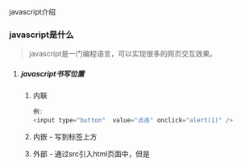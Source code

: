 javascript介绍

### javascript是什么

>  javascript是一门编程语言，可以实现很多的网页交互效果。

1. ##### javascript书写位置

   1. 内联

      ```js
      例:
      <input type="button"  value="点击" onclick="alert(1)" />
      ```

   2. 内嵌 - 写到</body>标签上方
   3. 外部 - 通过src引入html页面中，但是<script>标签不要写内容
   
2. ##### javascript的注释

   1. 单行注释 //
   2. 多行注释 /**/

3. ##### javascript的结束符

   1. 分号;	可加可不加
   2. 注意换行默认为结束符

4. ##### java输入输出语句

   1. ```js
      输入语法：prompt()
      输出语法：
      alert() 
      //页面弹出警告对话框
      document.write()
      //向body内输出内容，如果输出的内容写的是标签，也会被解析成网页元素
      console.log()
      //控制台输出语法，程序员调试使用
      ```

5. 字面量：在计算机科学中，字面量（literal）是在计算机中描述事/物

   - 123 是数字字面量
   - ’黑马程序员‘ 字符串字面量

### 变量

1. 变量的理解
   
   - 一个容器，用来存放数据
2. 变量的本质
   
   - 变量是内存空间里的一块空间，用来存储数据
3. 变量的声明和赋值
   
   - 变量通过let来声明 通过 = 实现赋值
4. 变量通过变量名来获取里面的数据(例)

   ```js
   // 声明了一个变量，里面存放了28这个数据
   let age = 18
   //变量里的数据发生变化更改为19
   age = 19
   // 页面输出的结果为19
   document.write(age)
   ```

5. 变量是怎么使用的

   - 声明变量本质是去内存申请空间

6. 变量的命名规范

   1. 规则:
      - 不能使用关键字
      - 只能用下划线
      - 字母严格**区分大小写**
   2. 规范：
      - 起名有意义
      - 遵守小驼峰命名法
        - 第一个单词首字母小写，后每个单词首字母大写。例：userName

7. `let`和`var`的区别：

   - var

     1. **在非严格模式 (non-strict mode) 下的`var` 或者函数声明时**

        ```js
        
        	通过`var`声明的变量或者非严格模式下 (non-strict mode) 创建的函数声明没有块级作用域。在语句块里声明的变量的作用域不仅是其所在的函数或者 script 标签内，`所设置变量的影响会在超出语句块本身之外持续存在`
        
        ```

     2. 使用var声明的变量，其[作用域](https://so.csdn.net/so/search?q=作用域&spm=1001.2101.3001.7020)为该语句所在的函数内，且存在变量提升现象；

   - let

     1. 使用let声明的变量，其作用域为该语句所在的代码块内，不存在变量提升；
     2. let不允许在相同作用域内，重复声明同一个变量
     3. ==使用let 声明的变量在块级作用域内能强制执行更新变量==

8. 数组

   ```js
   1.声明语法
   let 数组名 = [数据1，数据2,..., 数据n]
   // 在数组中，数据的编号也叫索引或下标
   
   2.取值语法
   数组名[下标]
   ```

### 数据类型

> JS数据类型整体分为两大类：

#### **基本数据类型**

- number 数字型

- string 字符串型

  - **通过单引号、双引号或反引号(``)包裹的数据都叫字符串**

  - 注意事项：

    1. 单/双引号可互相嵌套，但是不以自己嵌套自己（口诀：外双内单，或者外单内双）
    2. 必要时可使用转义字符 \,输出单引号或双引号

  - 字符串拼接：+

  - **模板字符串**

    ```js
    ``
    // 介绍:
    	模板字符串相当于加强版的字符串，用反引号 ,除了作为普通字符串，还可以用来定义多行字符串，还可以在字符串中加入变量和表达式
    	`模板字符串中的换行和空格都是会被保留的`
    
    ```

    1. 作用

       - 拼接字符串和变量

       - 简化字符串拼接

         ```js
         //	字符串插入变量和表达式。`
           `变量名写在 ${} 中，${} 中可以放入 JavaScript 表达式。`
         ```

    2. 符号

       - ``

       - 内容拼接变量时，用${}包住变量

#### boolean 布尔型

> 
>
> null和undefined默认为false

#### undefined 未定义型

- 只声明变量，不赋值的情况下，变量的默认值为undefined
- 工作中使用场景：判断用户是否有数据传递过来

#### null 空类型

- null 和 undefined 区别：
  1. undefined 表示没有赋值
  2. null 表示赋值了，但是内容为空
- null开发使用场景：
  - 官方：把null作为尚未创建的对象
  - 通俗：将来有个变量里面存放的是一个对象，但是对象还没创建好，可以先给个null

#### Symbol

> *Symbol 是 ES6 引入了一种新的原始数据类型，表示独一无二的值*

#### **(复杂)引用数据类型**

- Object
  
- 在 JavaScript 中，几乎所有的对象都是 `Object` 类型的实例，它们都会从 `Object.prototype` 继承属性和方法，虽然大部分属性都会被覆盖（shadowed）或者说被重写了（overridden）。
  
- function
- array(数组)
- 还有两个特殊的对象：正则（RegExp）和日期（Date）

- 不同数据类型的存储方式 

  ```js
  // 简单数据类型存储值
  // 对象 是引用数据类型 栈里面存储的
  ```


### **数据类型检测及转换**

#### 检测数据类型

- 通过typeof关键字检测数据类型

#### 类型转换

- **隐式转换**：某些运算符被执行时，系统内部自动将数据类型进行转换，这种转换称为隐式转换

  1. **规则**：

     - +号两边只要有一个是字符串，都会把另外一个转换成字符串型

     - 除了+以外的算术运算符 比如 - * / 等都会把数据类型转换成数字类型

  2. **缺点：**

     - 转换类型不明确，靠经验才能总结

  3. **小技巧：**

     - +号作为正号解析可以转换成Number


#### **显示转换**

- **概念：**自己写代码告诉系统该转成什么类型

- **转换为数字型**

  ```js
  Number(数据)
  /*
      转成数字类型
      如果字符串内容里有非数字，转换失败时结果为 NaN（Not a Number）即不是一个数字
      NaN也是number类型的数据，代表非数字
  */
  parselnt(数据)
  //只保留整数
  parseFloat(数据)
  //可以保留小数
  
  //区别：
  //1.Number() 只能放数字类型的字符，不能放abc这样的字母
  //2.parseFloat 经常用于过滤单位
  ```

- 转换为字符串

  ```js
  String()
  变量.toString() //括号里可跟进制(填写要转换成的进制数字)
  ```

- 转换大小写

  ```js
  toLowerCase()
  //此方法返回所有字符都为小写的字符串。
  
  toUpperCase()
  //此方法返回所有字符均为大写的字符串。
  `注意:以上两方法在不影响 的值的情况下返回了一个新字符串`
  ```


### **js 截取字符串的方法**：

1. ` substring() `

   > `语法：string.substring(`from`, to)`

   - 功能：用于提取字符串中介于两个指定下标之间的字符；
   - string.substring(from, to) 方法从 from 位置截取到 to 位置，to 可选，没有设置时默认到末尾。

2. `substr()`

   > `语法：string.substr(`start`,length)`

   - 功能：可在字符串中抽取从开始下标开始的指定数目的字符；
   - length：可选。子串中的字符数，必须是数值。 	如果省略了该参数，那么返回从 stringObject 的开始位置到结尾的字串。

3. `split()`

   > `语法：string.split(separator,limit)`

   - separator：可选。字符串或正则表达式，从该参数指定的地方分割 string Object。
     		   如果把空字符串 ("") 用作 separator，那么 stringObject 中的每个字符之间都会被分割。
   - limit：   可选。该参数可指定返回的数组的最大长度。
     		   如果设置了该参数，返回的子串不会多于这个参数指定的数组。
       		   如果没有设置该参数，整个字符串都会被分割，不考虑它的长度。

   ```js
   var str = "123,456,789";
    
   console.log(str.split('')); // ["1", "2", "3", ",", "4", "5", "6", ",", "7", "8", "9"]
   console.log(str.split(',')); // ["123", "456", "789"]
   ```

   **注意： split() 方法不改变原始字符串。**

4. `join()`

   > `语法：array.join(separator)`

   - 功能：用于把数组中的所有元素转换一个字符串；
   - separator：可选，指定要使用的分隔符。如果省略该参数，则使用逗号作为分隔符。

   ```js
   var str = [123,456,789];
    
   console.log(str.join('')); // 123456789
   console.log(str.join(',')); // 123,456,789
   ```

5. `charAt`

   > 语法：string.charAt(index)

   - 功能：返回指定位置的字符；
   - index：必需。表示字符串中某个位置的数字，即字符在字符串中的位置。(索引从0开始)	

- javascript中使用表单、priority获取过来的数据默认是字符串类型的，此时就不能直接简单的进行加法运算



### 常量

- js中有5种常量
  1. 整型常量，其实就是正数；
  2. 实型常量，其实就是小数；
  3. 字符串常量，其实就是用单引号或者双引号括起来的内容；
  4. 布尔常量；
  5. 自定义常量，使用“const 常量名称 = 常量取值;”语句定义

### 表达式

JavaScript 有以下表达式类型：

- 算数：得出一个数字，例如 3.14159。（通常使用[算数运算符](https://developer.mozilla.org/zh-CN/docs/Web/JavaScript/Guide/Expressions_and_Operators#算术运算符)）
- 字符串：得出一个字符串，例如，"Fred" 或 "234"。（通常使用[字符串运算符](https://developer.mozilla.org/zh-CN/docs/Web/JavaScript/Guide/Expressions_and_Operators#字符串运算符)。）
- 逻辑值：得出 true 或者 false。（经常涉及到[逻辑运算符](https://developer.mozilla.org/zh-CN/docs/Web/JavaScript/Guide/Expressions_and_Operators#逻辑运算符)。）
- 基本表达式：javascript 中基本的关键字和一般表达式。
- 左值表达式：分配给左值。

### 运算符

- 算数运算符

  ```js
  +：求和
  -：求差
  *：求积
  /：求商
  %：取模（取余数）
  
  //js中优先级相同时以从左向	右执行
  //优先级
  乘、除、取余优先级相同
  加、减优先级相同
  先乘除、后加减，有括号先算括号里
  ```

  - 二元运算符：例`10 + 20`

  - 一元运算符：++、--、！

    - 自增运算符：
      - 前自增`++i`：先自增后运算
      - 后自增`i++`：先运算后自增
      - > 补充：自增/自减运算符有隐式转换的特点
  
  - 赋值运算符：`=`
  
  - 比较运算符（常用）：
  
    ```js
    ==
    // 左右两边是否相等
        
    ===
    // 左右两边是否数据类型和值都相等
        
    !==
    //左右两边是否不全等
    
    // 比较类型为boolean类型，即只会返回true或false
    ```
  
    - 比较运算符的细节
      - NaN不等于任何值，包括它本身
      - 尽量不要比较小数，因为小数有精度问题
      - 不同类型之间比较会发生隐式转换
  
  - 逻辑运算符
  
    1. 逻辑运算符里的短路
  
       - 短路：只存在于&&和||中，当满足一定条件会让右边代码不执行
  
         ```js
         &&	
         //左边为false就短路
         ||	
         //左边为true就短路
         // 原因：通过左边能得到整个式子的结果，因此没必要判断右边
             
         //有5个值是当false来看
            	false 数字0 '' undefined null
         ```
  
  - 运算符优先级![](D:\笔记\note\前端\ph\js\20201215092456122.png)
  
    -  一元运算符里的==逻辑非优先级很高==
    -  逻辑与比逻辑或优先级高

### for循环

- ```js
  //语法
  for (起始值; 循环条件; 变化值) {
      
      循环体
  }
  ```

- for 循环嵌套

  ```js
  for ( ; ; ) {
      for ( ; ;) {
          
      }
  }
  ```

### 数组

- 基本用法

  1. 

     ```js
     //声明语法
     let 数组名 = [数据1,数据2, ..., 数据n]
     //例
     let names = ['小明','小刚','小红','小丽']
     ```

     - 在数组中，数组的编号也叫**索引或下标**

     - 数组可以存储任意类型的数据

  1. 

     ```js
     //取值语法
     数组名[下标]
     ```

  1. 一些术语：

     - 元素：数组中保存的每个数据都叫数组元素

     - 下标：数组中数据的编号

     - 长度：数组中数据的个数，通过数组的`length`属性获得

       - ```js
         //获取长度语法
         数组名.length
         ```

  1. 遍历数组：用循环把数组中每个元素都访问到，一般会用到for循环遍历数组

     ```js
     //语法
     for (let i = 0; i< 数组名.length; i++) {
         数组名[i]
     }
     ```

- 操作数组

  - 数组的本质就是数据集合，操作数据就是 **增 删 改 查** 语法：

    ```js
    //查询数组数据
    数组[下标] //或称为访问数组数据
    
    //改
    数组[下标] = 新值
    
    //增
    数组.push(新增的内容) //在结尾增
    数组.unshift(新增的内容) //在开头增
    
    //删除数组中的数据
    数组.pop() //删除最后一个
    数组.shift() //删除第一个
    数组.splice(起始位置的索引,删除的个数) //删除指定元素
    ```
    
    - `数组.splice`补充
    
      ```js
      //	2.插入操作：执行插入操作时，第二个参数deleteCount传入0即可；
      let arr = ["I", "study", "JavaScript"];
      
      // 从索引 2 开始
      // 删除 0 个元素
      // 然后插入 "complex" 和 "language"
      arr.splice(2, 0, "complex", "language");
      
      //	3.替换操作：执行替换操作时，第二个参数为要被替换的元素个数，后面跟上要替换的deleteCount个元素即可；
       let arr = [1,2,6,7,5]
      
       arr.splice(2,2,3,4) //将从下标2开始（包括2）的2个元素替换为3，4
      
      ```
    
  
- `常用Array对象方法`

  - `join()`

    > 定义和用法:join() 方法用于把数组中的所有元素转换一个字符串。
    >
    > 元素是通过指定的分隔符进行分隔的。

    ```js
    //语法
    array.join(separator)
    
    //参数值
    separator //可选。指定要使用的分隔符。如果省略该参数，则使用逗号作为分隔符。.
    
    //返回值
    String类型 //返回一个字符串。该字符串是通过把 arrayObject 的每个元素转换为字符串，然后把这些字符串连接起来，在两个元素之间插入 separator 字符串而生成的。data
    
    ```

### 函数

#### 概念：function，是被设计为**执行特定任务**的代码块

```js
// 声明语法
function 函数名() {
    函数体
}

// 例
function sayHi() {
    document.rite("hai~~")
}
```

#### 好处：简化代码

#### 函数名命名规范

- 和变量命名基本一致

- 尽量小驼峰式命名法

- 前缀应该为动词

- 命名建议：常用动词约定

  ```js
  // 例
  function getName() {}
  function addSquares() {}
  ```

  ![](ph\js\函数命名建议.png)

#### 函数调用语法

```js
函数名 ()
```

#### 函数传参

- 有参数的函数声明和调用

  ```js
  // 声明语法
  function 函数名(参数列表) {
      函数体
  }
  
  // 调用语法
  函数名(传递的参数列表)
  // 例
  getSquare(8)
  getSum(10,20)
  ```


#### 参数

- 形参和实参

  - 形参：声明函数时写在函数名右边小括号里的叫形参（形式上的参数）
  - 实参：调用函数时写在函数名右边小括号里的叫实参（实际上的参数）
    - ==实参也可放变量==
  - **形参可理解为**在函数内声明的**变量**（比如 num1 = 10）实参可理解为给这个变量赋值
  - **开发中尽量保持形参和实参个数一致**

#### 函数传参

> JavaScript函数的传参形式有以下几种：

1. **位置参数**：这是最常见的一种传参形式，函数参数按照它们在函数定义中的顺序传递。例如：

   ```js
   function multiply(a, b) {
     return a * b;
   }
   
   multiply(2, 3); // 6
   
   ```

2. **默认参数**：函数参数可以有默认值，如果没有传入相应的参数，则使用默认值。例如：

   ```js
   function greet(name = 'World') {
     console.log(`Hello, ${name}!`);
   }
   
   greet(); // Hello, World!
   greet('Alice'); // Hello, Alice!
   
   ```

3. 剩余参数：可以使用剩余参数（rest parameters）来传递任意数量的参数。剩余参数是一个数组，包含了所有剩余的参数。例如：

   ```js
   
   function sum(...numbers) {
     return numbers.reduce((acc, cur) => acc + cur, 0);
   }
   
   sum(1, 2, 3); // 6
   sum(4, 5, 6, 7); // 22
   
   ```

   

4. 对象解构：可以使用对象解构（object destructuring）来传递具有多个属性的对象。例如：

   ```js
   function printUser({ name, age }) {
     console.log(`Name: ${name}, Age: ${age}`);
   }
   
   const user = { name: 'Alice', age: 30 };
   printUser(user); // Name: Alice, Age: 30
   
   ```


#### 函数返回值

```js
// 语法
return 数据

//注意事项
1.在函数体中使用 return 关键字能将内部的执行结果交给函数外部使用
2.函数内部只能出现一次 return ，并且 return 后面代码不会再被执行，所以 return 后面的数据不要换行写
3. return 会立即结束当前函数
4.函数可以没有 return ，此情况函数默认返回值为 undefined
5.在函数中可以使用 return 语句将一个值（函数的运行结果）返回给调用函数的程序，这个值可以是任何类型，例如数组、对象、字符串等
	
```

#### 作用域

- 释义：**代码的范围内是可用的**（在哪个区域内起作用）

- 分类

  - **全局作用域**：作用于所有代码执行的环境（整个 script 标签内部）或者一个独立的js文件
  - **局部作用域**：作用于函数内的代码环境，就是局部作用域。因为跟函数有关系，所以也称为函数作用域。
  - **块级作用域**：块作用域由 {} 包括，if语句和for语句里面的{}等

- 变量的作用域：在js中，根据作用域的不同，变量可以分为

  - **全局变量**：函数外部 let 的变量 （**全局变量在任何区域都可以访问和修改**）

  - **局部变量**：函数内部 let 的变量 （**局部变量只能在当前函数内部访问和修改**）

  - **块级变量**：{} 内部的 let 变量 （let 定义的变量，只能在块级作用域里访问，不能跨块访问，也不能跨函数访问）

  - ```js
    //注意事项
    如果函数内部或者块级作用域内部，变量没有声明，直接赋值，也当全局变量看（不推荐）
    但是有一种情况，函数内部的形参可以看做是局部变量
    ```

  - **变量访问原则-作用域链**

    - 只要是代码，就至少有一个作用域
    - 写在函数内部的局部作用域
    - 如果函数中还有函数，那么在这个作用域中就又可以诞生一个作用域
      - ==就近原则==
      
        > 当在作用域内访问 变量/方法 的时候，会找离自己最近的那个 变量/方法 （就近原则）
    - 根据在内部函数可以访问外部函数变量的这种机制，用链式查找决定哪些数据能够被内部函数访问，就称作**作用域链**

#### **预解析**

> 概念:JavaScript 代码是由浏览器中的 JavaScript 解析器来执行的。JavaScript 解析器在运行 JavaScript 代码的时候分为两步：***预解析***和***代码执行***。

- 预解析：在当前作用域下, JS 代码执行之前，浏览器会默认把带有 var 和 function 声明的变量在内存中进行提前声明或者定义。

  - **预解析会把变量和函数的声明在代码执行之前执行完成。**

- 代码执行： 从上到下执行JS语句。

-  变量预解析(==变量提升==)

  ```js
  预解析也叫做变量、函数提升。
  `变量提升（变量预解析）： 变量的声明会被提升到当前作用域的最上面，变量的赋值不会提升`
  ```

- 函数预解析

  ```js
  `函数提升： 函数的声明会被提升到当前作用域的最上面，但是不会调用函数。``
  ```

-  函数表达式声明函数问题

  ```js
  //注意:fn是变量只是这里赋值给的是函数而已，而赋值操作不会被预解析
  
  fn();
  var fn = function() {
      console.log('想不到吧');
  }
  //结果：报错提示 ”fn is not a function"
  ```


#### 匿名函数

> 匿名函数常用场景

- 匿名函数

   ```js
   // 语法
   function() {}
   ```

   

- 函数表达式（将匿名函数赋值给一个变量，并且通过变量名称进行调用 我们将这个称为函数表达式）

   ```js
   // 语法：
   let 变量名 = function () {
       // 函数体
   }
   
   // 调用：
   函数名()	
   ```

- 立即执行函数

   - 作用：避免变量污染

      ```js
      // 语法
      // 方式一
      (function (形参) { console.log(11) })(实参);
      
      // 方式二
      (function (形参) { console.log(11) }(实参))
      // 不需要调用，立即执行
      ```

      

      > 注意：多个立即执行函数要用`;`隔开,==立即函数前面必须加分号==

#### **构造函数**

> 用来创建对象的函数，称为构造函数(构造器),用来定义构造函数，模拟类的定义

```js
function 构造函数名{
this.属性名 = 属性值;
this.方法名 = function(){方法定义};
}

//	调用构造函数，创建对象：
var 对象名 = new 构造函数名();
```

- **this关键字**

  > this指向:因为函数在js中既可以当做值传递和返回，也可当做对象和构造函数，所有函数在运行时需要确定其当前的运行环境，this就出生了，所以，this会根据运行环境的改变而改变，同时，函数中的this也只能在运行时才能最终确定运行环境

  1. 函数中的this，表示调用函数的当前对象
  2. 构造函数中的this，表示将来new出来的**当前对象**(实例)
  3. 事件绑定的匿名回调函数中的this，表示事件源（发生事件的元素）
  4. **1：this永远指向一个对象；**

     **2：this的指向完全取决于函数调用的位置**

### 对象

- 对象介绍：

  - 是一种数据类型

  - 无序的数据的集合

- 特点：

  - 无序的数据的集合

  - 可以详细的描述某个事物

1. **对象语法**

   ```js
   let 对象名 = { // 声明
       属性名： 属性值,
       方法名: function(){}
   }
   
   ```

2. **对象由属性和方法组成**

   - 属性：信息或叫特征（名词）。比如 手机尺寸、颜色、重量等
   - 方法：功能或叫行为（动词）。比如 手机打电话、发短信、玩游戏等

3. **属性**：数据描述性的信息，如人的姓名、身高、年龄等，一般都是名词性

   - 属性成对出现
   - 多个属性之间使用英文`,`分隔
   - 属性就是依附在对象上的变量（外面是变量，对象内是属性）
   - 属性名是特殊符号（如空格、中隔线）时使用`""`或`''`

4. **对象访问属性**

   ```js
   // 语法
   // 方式一：
   对象名.属性名
   
   // 方式二：
   对象名['属性名']
   ```

5. **对象中的方法**：行为性的信息称为方法，如跑步、唱歌等，一般是动词性，本质是函数

   1. 方法是由方法名和函数两部分构成，它们之间使用`:`分隔
   2. 多个属性之间使用英文`,`分隔
   3. 方法是依附在对象中的函数
   4. 方法名不能是特殊符号（如空格、中隔线）

6. **对象中的方法访问**：声明对象，并添加了若干方法后，可以使用`.`调用对象中的函数，称之为**方法调用**

   ```js
   // 语法
   对象名.方法名()
   ```

7. **操作对象**：

   ```js
   // 查
   对象名.属性名 或 对象['属性名']
   对象名.方法()
   
   // 改
   对象名.属性名 = 值
   对象名.方法 = function(){}
   
   // 增（对象添加新的数据）
   对象名.新属性名 = 新值
   
   // 删除对象中的属性
   delete 对象名.属性名
   ```

8. **遍历对象**

   ```js
   // for in 循环语句
   // 语法
   for (let 变量名 in 对象名) {}
   
   例： 
   for (let k in obj) {
       console.log(k)	// 得到属性名
       console.log(obj[k])	// 得到属性值
   }
   ```

9. 数组和对象的关系：

   - 数组是一个特殊的对象，数组具有对象的所有性质；
   - 数组*可以*是一个有序的数据集合，而对象是无序的(因为数组是一个特殊的对象，所以如果按照对象的方法操作数组，那么数组也可以是无序的

10. 内置对象`Math`

    ```js
    // 方法有
    random：生成0-1（包括0不包括1）之间的随机数
    ceil：向上取整
    floor：向下取整
    max：找最小数
    pow：幂运算
    abs：绝对值
    round：就近取整（.5往大取整）返回的整数
    ```

11. 随机数

    ```js
    // 生成任意范围随机数(生成N~M之间的随机数)
    return Math.floor(Math.random() * (M - N + 1)) + N
    ```

12. **注释：**JavaScript 变量不是易变的。只有 JavaScript 对象如此。

13. 函数和方法的区别:

    1. 函数:直接调用的是函数
    2. 方法:通过对象调用的是方法

14. **创建对象的三种方式**

    ```js
    //	一：直接使用Object
        var person = new Object();
        person.name = “ysy”;
    
    //	二：使用构造函数，模拟类的定义
        function Person(){
        this.name = “ysy”;	`函数内的属性和方法前面需要添加 this ，表示当前对象的属性和方法`
        }
    
    //	三：使用对象字面量
        var stu = {
        name: “ysy”;
        };
    
    //创建空对象
    let obj = {};
    ```

15. **方法和调用**

    1. 方法是由方法名和函数两部分构成，它们之间使用 `:` 分隔
    2. 多个属性之间使用英文 `,` 分隔
    3. 方法是依附在对象中的函数
    4. 方法名可以使用 `""` 或 `''`，一般情况下省略，除非名称遇到特殊符号如空格、中横线等

16. **对象初始化**:一个对象初始化器，由花括号/大括号 (`{}`) 包含的一个由零个或多个对象属性名和其关联值组成的一个逗号分隔的列表构成

17. 函数和方法的区别

    - 函数和方法本质上是一样的，只不过方法是函数的特例，是将**函数**值赋给了**对象**

18. js对象和JSON对象的区别

    1. `JSON`对象的**属性名（key）必须被包含在双引号之中**，而JavaScript对象除了有空格的属性名、中间有连字符-的属性名必须在双引号之中外，其它随意
    2. **不能在JSON对象中定义方法**，而在`JavaScript对象`中可以
    3. **JSON对象可以被很多语言操作，而JavaScript对象只有JS自己可以识别**
    
19. JSON和JS对象的关系:JSON 是 JS 对象的字符串表示法。它使用文本表示一个 JS 对象的信息，（JSON）本质是一个字符串。


## ==Web API==

- 作用：就是使用JS去操作 html 和浏览器
- 分类：**DOM**(文档对象类型)、**BOM**(浏览器对象模型)

- **DOM**(Document Object Model——**文档对象模型**)

  - 释义：DOM是浏览器提供的一套专门用来**操作网页内容**的功能，可以开发网页内容特效和实现用户交互
  
  -  DOM完整的解析过程:
  
    ```js
    1.解析HTML结构。
    2.加载外部脚本和样式表文件。
    3.解析并执行脚本代码。//js之类的
    4.DOM树构建完成。//DOMContentLoaded
    5.加载图片等外部文件。
    6.页面加载完毕。//load
    //在第4步的时候DOMContentLoaded事件会被触发。
    //在第6步的时候load事件会被触发。
    
    ```
  
    


  - 作用：开发网页内容特效和实现用户交互


- **DOM树**

  - 将HTML文档以树状结构直观的表现出来，我们称为文档树或 DOM 树

  - 描述网页内容关系的名词

  - 作用：**文档树直观的体现了标签与标签之间的关系**

### **DOM对象（重要）**：

> 浏览器根据html标签生成的 **JS对象**

- DOM核心思想
  - 把网页内容当做**对象**来处理
  
- 所有的标签属性都可以在这个对象上面找到

- 修改这个对象的属性会自动映射到标签身上

- document 对象
    - 是 DOM 里提供的一个对象
    - 所以它提供的属性和方法都是**用来访问和操作网页内容的**
      - 例：document.write()
    - 网页所有内容都在document里面

### **获取dom对象**

1. 根据css选择器来获取dom元素（重点）

   1. 选择匹配的第一个元素

      ```js
      //	语法：
      	document.querySelector('css选择器')
      
      //	参数：
      	包含一个或多个有效的css选择器 字符串
      
      //	返回值
          css选择器匹配的第一个元素，一个HTMLELement（HTML 文档中任何可能的元素类型）对象。
          如果没有匹配到，则返回null
      ```

   2. 选择匹配的多个元素

      ```js
      //	语法：
      	document.querySelectorALL('css选择器')
      
      //	参数：
      	包含一个或多个有效的css选择器 字符串
          
      //	返回值：
          css选择器匹配的Nodelist（数组字面量） 对象
      ```

      - document.querySelectorALL('css选择器')`得到的是一个**伪数组**，
        - 有长度有索引号的数组
        - 但是没有 `pop()、push()`等数组方法，想要得到里面的每一个对象，则需要遍历（for）的方式获得。 
        - 注意：只有一个元素，通过`querySelectorALL`获取过来的也是一个**伪数组**，里面只有一个元素而已

2. 获取页面中的标签最常用的两种方式

   - `querySelectorALL`
   - `querySelector`

3. 二者区别：

   - `querySelector()`只能选择一个元素，可以直接操作
   - `querySelectorALL()`可以选择多个元素，得到的是伪数组，需要遍历得到每一个元素

4. 注意事项

   - 里面写css选择器
   - **必须是字符串，必须加引号**

### 修改DOM元素内容

- 设置/修改dom元素的3种方式

  - `document.write()方法`
  - `元素.innerText = 值`
  - ` 元素.innerHTML = 值（推荐使用）`

- 三者区别：

  ```js
  //	document.write()方法，只能追加到body中
  
  //	元素.innerText属性 只识别内容，不能解析标签
  
  //	元素.innerHTML属性	能够解析标签
  ```

  > ​	补充:

  1. `元素.innerHTML`:**也就是从对象的起始位置到终止位置的全部内容,包括Html标签**
  2. `test.innerText`:**从起始位置到终止位置的内容, 但它去除Html标签** 

### 设置/修改DOM元素属性

1. 设置/修改元素常用属性

   - 通过JS设置/修改标签元素属性，比如通过src更换 图片

   - 语法：`对象.属性 = 值`

     ```js
     //	例
     //	1. 获取元素
     	let pic = document.querySelector('img')
     //	2, 操作元素
         pic.src = './images/b02.jpg'
         pic.title = '这是一个图片'
     ```

2. 设置/修改元素**样式**属性

   - 通过 style 属性操作css

   - 语法：`对象.style.样式属性 = 值`

     ```js
     //	举例
     	let box = document.querySelector('元素选择器')
     	//	修改元素属性
             box.style.backgroundColor = 'red'
             box.style.width = '300px'
             box.style.marginTop = '50px'
     ```

     - **注意：**
       1. 修改样式通过style属性引出
       2. 如果属性有-连接符，需要转换为**小驼峰**命名法
       3. 赋值的时候，需要的时候不要忘加**css单位**

   - className和classList

     ```js
     className
     //	作用：可以同时修改多个样式
     //	注意事项：直接使用className赋值会覆盖以前的类名
     	
     classList
     //	追加一个类
     元素.classList.add('类名')
     //	删除一个类
     元素.classList.remove('类名')
     //	切换一个类
     元素.classList.toggle('类名')
     //	判断一个类是否存在,存在返回true,反则false
     元素.classList.contains('类名')
     ```

   - 设置/修改 表单元素 属性
   
     ```js
     //	获取：
     	DOM对象.属性名
     //	设置：
     	DOM对象.属性名 = 新值
     //	例
     	表单.value = '用户名'
     	表单.type = 'password'	// 密码不可见
     
     //	表单属性中添加就有效果，移除就没有效果，一律使用布尔值表示，如果为true 代表添加了该属性 如果为false 
     比如：disabled（不可用）、checked（选中）、selected
     //	例
     	checkbox.checked = true
     ```
     
   - `value`,`innerHTML`,`innerText`,`inner`属性的用法:
   
     ```js
     1.value属性
     //	用于获取表单 input 单选 复选 textarea select 
     
     2.innerHTML,innerText
     //	获取div span ul li 标签 有文字内容
     
     3.inner
     //	获取button里的内容
     ```
   

### **定时器-间歇函数**

1. 开启定时器

   ```js
   setInterval(函数，间隔时间)
   	//	作用：每隔一段时间调用这个函数
   	//	间隔时间单位是毫秒
   //	例
   function repeat() {
       console.log('到期我和我符合年轻')
   }
   //	每隔一秒调用repeat函数
   setInterval(repeat,1000)
   ```

2. 关闭定时器

   ```js
   let 变量名 = setInterval(函数,间隔时间)
   clearInterval(变量名)
   ```

### 事件

> 介绍：事件是在编程时系统内发生的**动作**或者发生的事情

> 温馨提示：只要是对象都可以添加事件


- **事件监听**：就是让程序检测是否有事件产生，一旦有事件触发，就立即调用一个函数做出响应，也称为 注册事件

- 语法：

    ```js
    元素.addEventListener('事件',要执行的函数)	//	这里的元素也就是事件源
    ```

- 事件监听三要素：

    ```js
    - 事件源（元素）：被事件触发的dom元素
    - 事件：用什么方式触发，比如鼠标单击 click、鼠标经过mouseover 等
    - 事件调用的函数：要做什么事
    ```

    

- > 注意事项：

      1. 事件类型要加**引号**
      2. **函数是点击之后再去执行，每次点击都会执行一次**

- **事件类型**

  - 鼠标事件（鼠标触发）
    - click	鼠标点击
    - mouseenter 鼠标经过
    - mouseleave 鼠标离开
    - mousemove 鼠标移动

  - 焦点事件（表单获得光标）
    - focus 获得焦点
    - blur 失去焦点
    - > change (离开表单并且值变化时触发)

      - onchange 事件会在域的内容改变时发生。
    
        onchange 事件也可用于单选框与复选框改变后触发的事件
    
  - 键盘事件（键盘触发）
    - keydown 键盘按下触发
    - Keyup 键盘抬起触发

  - 文本事件（表单输入触发）
    
    - input 用户输入事件(当表单里面值发生变化的时候触发)

- ==**事件是特殊的方法**==，基本一样，两个名词而言，事件这个名词只是更好的表述了自已的特性。

  > 程序员写一个函数且将该函数赋值给相应的事件

- 绑定事件的方式:

- 在JavaScript中，有三种常用的绑定事件的方法：

  1. 在DOM元素中直接绑定；
  2. 在JavaScript代码中绑定；
  3. 绑定事件监听函数。



### 高阶函数（了解）

- 高阶函数分为：

  1. 函数表达式

     - 函数也是 [数据]
     - 把函数赋值给变量

  2. 回调函数：

     - 把一个函数当做另外一个函数的参数传递，这个函数就是**回调函数**

     - 回调函数本质还是函数，只不过把他当成参数使用

     - 使用匿名函数作为回调函数参数比较常见

     - 常见使用场景：

       ```js
       function fn() {
           console.log('我是回调函数...')
       }
       //	fn传递给了setInterval,fn就是回调函数
       setInterval(fn,1000)  //	此处fn后面可以不加括号,回调函数会自动帮我们调用函数
       ```

     

### 环境对象（了解）

> 介绍：环境对象指的是函数内部特殊的**变量this**，它代表着当前函数运行时所处的环境

> 作用：弄清楚this的指向，可以让我们的代码更简洁

- 函数的调用方式不同，this 指代的对象也不同
- `[谁调用，this就是谁]`是判断this指向的粗略规则
- 直接调用函数，其实相当于是 `window.函数`，所以 this 指代 window



### 排他思想(了解)

> 介绍当前元素为A状态，其他元素为B状态

**使用：**

```js
1.	干掉所有人
	1.	使用for循环
2.	复活他自己
	1.	通过this或者下标找到自己或者对应的元素
```

## DOM节点

> 介绍:DOM树里的每一个内容都称之为节点

- 节点类型

  - ==元素节点==
    - 所有的标签 比如 body,div
    - html 是根节点
  - 属性节点
    - 所有的属性 比如 href
  - 文本节点
    - 所有的属性 比如 href
  - 文本节点
    - 所有的文本
  - 其他

### **查找节点**

> **针对查找节点返回的都是对象**

- 父节点查找:

  - `parentNode 属性`

  - 返回最近一级的父节点 找不到返回为null

  - 语法:

    ```js
    子元素.parentNode
    ```

  - 子节点查找:

    - childNodes

      - 获得所有子节点,包括文本节点(空格,换行),注释节点等

    - ==children(重点)==

      - 仅获得所有元素节点

      - 返回的还是一个伪数组

      - 语法:

        ```js
        父元素.children
        ```


  - 兄弟关系查找:

    - 下一个兄弟节点:`nextElementSibling 属性`
- 上一个兄弟节点:`previousElementSibling 属性`

### **创建节点**

- 即创建出一个新的网页元素,再添加到网页内,一般先创建节点,然后插入节点

- 创建元素节点方法:

  ```js
  //	创建一个新的元素节点
  document.createElement("标签名")
  ```


### **追加节点**

- 要想在界面看到追加的节点,还得插入到某个父元素中

- 插入到父元素的最后一个子元素:

  ```js
  //	插入到这个父元素的最后
  父元素.appendChild(要插入的元素)
  ```

- 插入到父元素中某个子元素的前面

  ```js
  //	插入到某个子元素的前面
  父元素.insertBefore(要插入的元素,在哪个元	素前面)
  ```

### **删除节点**

- 在javaScript原生DOM操作中,要删除元素必须通过**父元素删除**

  - **语法**

    ```js
    父元素.removeChild(要删除的元素)
    ```

- 通过remove方法删除节点(元素)

  > 注:

  - 如果不存在父子关系则删除不成功
  - 删除节点和隐藏节点(display:none) 的区别:前者从html中删除节点,后者,隐藏节点后实际还存在


### **`insertAdjacentHTML()`** 方法


   > 方法将指定的文本解析为 [`Element`](https://developer.mozilla.org/zh-CN/docs/Web/API/Element) 元素，并将结果节点插入到 DOM 树中的指定位置

   - 语法:

     ```js
     element.insertAdjacentHTML(position, text);
     ```

   - `position`

     > 一个 [`DOMString`](https://developer.mozilla.org/zh-CN/docs/Web/JavaScript/Reference/Global_Objects/String)，表示插入内容相对于元素的位置，并且必须是以下字符一：

     - `'beforebegin'`：元素自身的前面。
     - `'afterbegin'`：插入元素内部的第一个子节点之前。
     - `'beforeend'`：插入元素内部的最后一个子节点之后。
     - `'afterend'`：元素自身的后面。

   - `text`

     是要被解析为 HTML 或 XML 元素，并插入到 DOM 树中的 [`DOMString`](https://developer.mozilla.org/zh-CN/docs/Web/JavaScript/Reference/Global_Objects/String)




### 时间对象

- 实例化时间对象

  - 在代码中发现了new关键字时,一般将这个操作称为**实例化**

  - 创建一个时间对象并获取时间

    ```js
    //	获得当前时间
    let date = new Date()
    
    //	获得指定时间
    let date = new Date("1049-10-01")
    ```

- 时间对象方法

  |     方法      |        作用        |         说明         |
  | :-----------: | :----------------: | :------------------: |
  | getFullYear() |      获得年份      |    获取四位数年份    |
  |  gerMonth()   |      获得月份      |   **取值为 0~11**    |
  |    getDate    | 获取月份中的每一天 | 不同月份取值也不相同 |
  |   getDay()    |      获取星期      |    **取值为0~6**     |
  |  getHours()   |      获取小时      |      取值为0~23      |
  | gerMinutes()  |      获取分钟      |      取值为0~59      |
  | getSeconds()  |       获取秒       |      取值为0~59      |

- 时间戳

  > 解释:是指1970年01月01日00时00秒起至现在的毫秒数,它是一种特殊的计量时间的方式

  - 获取时间戳的3种方式:

    ```js
    //	1.使用getTime() 方法
    	//1.实例化
    	let date = new Date()
        //2.获取时间戳
        console.log(date.getTime())
    
    //	2.简写 +new Date()
    	console.log(+new Date())
    
    //	3.使用Date().now()
    	console.log(Date.now())
    	//	好处:无需实例化
    	//	但是只能得到当前的时间戳,而前面两种可以返回指定时间的时间戳
    ```



### 事件对象和属性

- 事件对象介绍

  - 事件对象也是个对象,这个对象里有事件触发时的相关信息

  - 例如:鼠标点击事件中,事件对象就存了鼠标点在哪个位置等信息

- 获取的方式

  - 在事件绑定的回调函数的第一个参数就是事件的对象

  - 一般命名为event,evt,e

    ```js
    元素.addEventListener("click",function(e){}) //	其中e就是事件对象
    ```

### **部分常用事件属性**

- type
  
  - 获取当前的事件类型
- pageX/pageY
  
  - 不受可视窗口的影响,可以获得页面中的坐标
- clientX/clientY
  
  - 获取光标相对于浏览器可见窗口左上角的位置,仅在当前可视区域内有效
- offsetX/offsetY
  
  - 获取光标相对于DOM元素左上角的位置
- key
  
- 用户按下键盘键的值
  
- target

  - `e.target`返回的是触发事件的对象（元素）

  - 定义:

    - target 属性规定哪个 DOM 元素触发了该事件。
      target 事件属性可返回事件的目标节点（触发该事件的节点），如生成事件的元素、文档或窗口。

  - 语法:

    ```js
    event.target
    
    event.target.nodeName 　　//获取事件触发元素标签名（li，p，div，img，button…）
    
    event.target.id　　　　　　//获取事件触发元素id
    
    event.target.className　　//获取事件触发元素classname
    
    event.target.innerHTML　 //获取事件触发元素的内容（li）
    
    ```
    
    > 解决兼容性问题:
    
    ```js
    var target = eve.target || eve.srcElement;
    
    var eve = eve || window.event
    ```
    
    

- `target`和`this`的区别:

  - `this`：哪个元素绑定了这个点击事件，就返回哪个元素；
  - `e.target`：点击了哪个元素，就返回哪个元素

### 事件流以及2个阶段(了解)

- 事件流:指的是事件完整执行过程中的流动路径

  > ​	说明:假设页面里有个div,当触发事件时,会经历两个阶段,分别是捕获阶段,冒泡阶段

- 2个阶段:捕获阶段是 从父到子 冒泡阶段是从子到父



- **事件冒泡概念:**当一个元素的事件被触发时,同样的事件将会在该元素的所有祖先元素中依次被触发.这一过程称为事件冒泡

  > ​	简单理解:当一个元素触发事件后,会依次向上调用所有父级元素的同名事件

- **事件捕获概念:**从DOM的根元素开始去执行对应的事件(从外到里)

  - 事件捕获需要写对应代码才能看见

    ```js
    DOM.addEventListener(事件类型,事件处理函数,是否使用捕获机制)
    ```

    > 说明:若传入false代表冒泡阶段触发,默认就是false

- 阻止事件流动

  - 语法

    ```js
    事件对象.stopPropagation()
    ```

    > ​	此方法可以阻止事件流动传播,不光在冒泡阶段有效,捕获阶段也有效

  - 鼠标经过事件:

    - mouseover 和 mouseout 会有冒泡效果
    - mouseenter 和 mouseleave 没有冒泡效果(推荐)

- 阻止默认行为

  - 阻止默认行为,比如链接点击不跳转,表单域的跳转

  - 语法:

    ```js
    e.preventDefault()
    ```

- **两种注册事件的区别**:

  - 传统on注册(L0)
    - 同一个对象,后面注册的事件会覆盖前面注册的事件(同一个事件)
    - 直接使用null覆盖就可以实现事件的解绑
    - 都是冒泡阶段执行的
  - 事件监听注册(L2)
    - 语法:addEventListener(事件类型,事件处理函数,是否使用捕获)
    - 后面注册的事件不会覆盖前面的
    - 可以通过第三个参数去确定是在冒泡或者捕获阶段执行
    - 必须使用remveEventListener(事件类型,事件处理函数,获取捕获或者冒泡阶段)
    - 匿名函数无法解绑


### 事件委托

- 事件委托是利用事件流的特征解决一些开发需求的只是技巧
- 总结:
  - **优点**:给父元素添加事件(可以提高性能)
  - **原理**:事件委托其实是利用事件冒泡的特点,给父元素添加事件,子元素可以触发
  - **实现**:`事件对象.target`可以获得真正触发事件的元素

### 滚动事件和加载事件

1. **滚动事件**

   - 当页面进行滚动时触发的事件

   - 事件名:`scroll`

   - 监听整个页面滚动:

     ```js
     //	页面滚动事件
     window.addEventListener('scroll',function(){
         //	执行的操作
     })
     	//	可以给window或document添加scroll事件
     ```

   - 监听某个元素的内部滚动直接给某个元素加即可

2. **加载事件**

   - `load`事件
     - 监听整个页面资源给window加
   - `DOMContenLoaded`
     - 给`document`加,当初始的HTML文档被完全加载和解析完成后,`DOMContentLoaded`事件被触发,而无需等待样式表,图像完全加载



### 元素大小和位置

1. **scroll家族**
   
   - 获取宽高:
     - 获取元素的内容总款高(不包含滚动条)返回值不带单位
     - scrollWidth和scrollHeight
   - 获取位置:
     - 获取元素内容往左,往上滚出去看不到的距离
     - **scrollLeft和scrollTop**
     - 这两个属性是可以**修改**的
   - 检测页面滚动的头部距离(被卷去的头部)
  - `document.documentElement.scrollTop`

2. **offset家族**
   - 获取宽高:
     - 获取元素的自身宽高,包含元素自身设置的宽高,padding,border
     - offsetWidth和offsetHeight
   - 获取位置:
     - 获取元素距离自己**定位父级**元素的左,上距离
     - **offsetLeft和offsetTop 注意是只读属性**

3. client家族

   - 获取宽高:

     - 获取元素的可见部分宽高(不包含边框,滚动条等)
     - clientWidth和clientHeight

   - 会在窗口尺寸改变的时候触发事件:

     - resize

       ```js
       window.addEventListener('resize',function(){
           //	执行的代码
       })
       
       ```

     - 检测屏幕宽度:

       ```js
       window.addEventListener('resize',function(){
           let w = document.documentElement.clientWidth
           console.log(w)
       })
       ```

### Window对象

> <!--window 对象是 BOM 的核心，用来表示当前浏览器窗口，其中提供了一系列用来操作或访问浏览器的方法和属性。另外，JavaScript 中的所有全局对象(变量)、函数以及变量也都属于 window 对象-->

- BOM(Browser Object Model)是浏览器对象模型

  - window
    - navigator
    - location
    - document
    - history
    - screen

- window是浏览器内置中的全局对象,我们所学习的所有Web APIS的知识内容都是基于window对象实现的

- window对象下包含的五个属性,即所谓的BOM(浏览器对象模型)

- document是实现DOM的基础,它其实是依附于window的属性

  > 注:依附于window对象的所有属性和方法,使用时可以省略window

- ##### window对象的常见属性

  - **定时器-延时函数**

    - **setTimeout**:js内置的一个来让代码延迟执行的函数

    - 语法:

      ```js
      setTimeout(回调函数,等待的毫秒数)
      ```

    - setTimeout仅仅只执行一次,平时省略window

      ```js
      let timer = setTimeout(回调函数,等待的毫秒数)
      clearTimeout(timer)
      ```

    - setlnterval和setTimeout的区别
  
      - setlnterval的特征是重复执行,首次执行会延时
      - setTimeout的特征是延时执行,只执行一次
      - setTimeout结合递归函数,能模拟setinterval重复执行
      - clearTimeout清除由setTimeout创建的定时任务
  
    - 递归函数:自己调用自己就是递归函数
  
  - - 1. 1. 
  
  - **location对象**
  
    - location的数据类型是对象,它拆分并保存了URL地址的各个组成部分
    - **常用属性和方法:**
      - **href**属性获取完整的URL地址,对其赋值时用于地址的跳转
      - search属性获取地址中携带的参数,符号 ? 后面部分
      - **hash**属性获取地址中的哈希值,符号 # 后面部分
      - reload方法用来刷新当前页面,传入参数true时表示强势刷新
  
  - navigator对象:该对象记录了浏览器自身的相关信息
  
    - 常用属性和方法:通过userAgent检测浏览器的版本及平台
  
  - histroy对象
  
    - history的数据类型是对象,该对象与浏览器地址栏的操作相对应,如前进,后退,历史记录等
  
    - 常用方法和属性:
  
      | history对象方法 | 作用                |
      | --------------- | ------------------- |
      | back()          | 后退                |
      | forward()       | 前进                |
      | go(参数)        | 前进后退功能(1或-1) |

### swiper插件:套用轮播图

### 本地存储

- 本地存储特性:

  1. 数据存储在用户浏览器中

  1. 设置,读取方便,甚至页面刷新不丢失数据

  1. 容量较大,sessionStorage和**localStorage**约5M左右

- **localStorage**

  1. 生命周期永久有效,除非手动删除 否则关闭页面也会存在

  2. 可以多窗口(页面)共享(统一浏览器可以共享)

  3. 以键值对的形式存储使用

  4. ```js
     //	存储数据
     localStorage.setltem('键','值')
     
     //	获取数据
     localStorage.getltem('键')
     
     //	删除数据
     localStorage.removeItem('键')
     
     //修改数据
     3、改：
     修改localStorage的方法与新增的方法一样，为已经存在的key值继续添加value值，新添加的会覆盖之前的，从而达到修改的效果；
     
     `存储复杂数据类型存储`
     	本地只能存储字符串,无法存储复杂数据类型,需要将复杂数据类型转换成JSON字符串,再存到本地
     
     `**JSON.stringify(复杂数据类型)**`
         将复杂数据转换成JSON字符串 存储 本地存储中
     
     `**JSON.parse(JSON字符串)**
     `将JSON字符串转换成对象 取出 时候使用
     ```

- sessionStorage(了解)

  1. 生命周期为关闭浏览器窗口
  2. 在 同一个窗口(页面)下数据可以共享
  3. 以键值对的形式存储使用
  4. 用法跟localStorage基本相同

- > 拓展:h5自定义属性

  - data-自定义属性:

    ```js
    `在标签上一律以data-开头`
    `在DOM对象上一律以dataset对象方式获取`
    例:
    	<div class="box" data-id="10"></div>
    获取: box.dataset.id
    ```

### 正则表达式

- 正则表达式(Regular Expression)是**用于匹配字符串中字符组合的模式**,在js中,正则表达式也是对象

- 作用:

  - 表单验证(匹配)
  - 过滤敏感词(替换

- 创建正则表达式

  ```js
  //1.通过调用RegExp对象的构造函数创建
  var 变量名 = new RegExp(/表达式/);
  //或者 new RegExp("正则表达式","匹配模式");
  var reg = new RegExp('\\bare\\b','g');
  
  //2,通过字面量创建
  var 变量名 = /表达式/;
  ```

  > 补充:正则表达式里面不需要加引号,不管是数字还是字符串

- 测试正则表达式 `test`

  ```js
  //	判断是否有符合规则的字符串:
  `test()方法 用来查看正则表达式与指定的字符串是否匹配,返回的是布尔值`
  reg.test(str)
  
  1.reg 是写的正则表达式
  2.str 我们要测试的文本
  3.就是检测str文本是否复合我们写的正则表达式规范
  ```

  - ``exec()方法用于检索(查找)复合规则的字符串,找到返回数组,否则返回nall`

    -  修饰符 g 的使用:

      > 当使用了 g 修饰符，每次调用 exec()方法后，如果匹配到了字符串，则 **lastIndex**属性的值会改变。
      >  而没有使用 g 修饰符，每次调用exec()方法后，lastIndex值永远都为0 ，所以每次调用exec()最多只会检索出一个相同的字符。

- 正则表达式分为两步:

  - 定义正则表达式
  - 检测查找是否匹配

- **元字符**

  - 普通字符:例如所有的字母和数字,只能够匹配字符串中与他们相同的字符

  - 元字符(特殊字符)

    - 比如:`^`,`.`或`*`等

    - 元字符写法:[a-z]

      > 参考文档:

      - MDN:https://developer.mozilla.org/zh-CN/docs/Web/javaScript/Guide/Regular_Expressions
      - 正则测试工具:http://tool.oschina.net/regex

  - 分类:

    - ==边界符(表示位置,开头和结尾,必须用什么开头,用什么结尾)==

      | 边界符 | 说明                                                     |
      | ------ | -------------------------------------------------------- |
      | ^      | 表示匹配行首的文本(以谁开始)<!--^在[]外面才表示边界符--> |
      | $      | 表示匹配行尾的文本*(以谁结束)                            |

      > 如果^和$在一起,表示必须是精确匹配(要求只有一个字符)

      ```js
      //	例:
      var reg1 = /^abc$/;	//精确匹配 要求必须是 abc字符串开头和结尾才符合规范
            console.log(reg.test("abc")); //true
            console.log(reg.test("abcd")); //false
            console.log(reg.test("aabcd")); //false
            console.log(reg.test("abcabc")); //false
      ```
    
      
    
    - 量词(表示重复次数)

       > 量词用来**设定某个模式出现的次数**

       | 量词  | 说明                          |
       | ----- | ----------------------------- |
       | *     | 匹配`*`前面的字符零次或更多次 |
       | +     | 匹配`+`前面的字符一次或更多次 |
       | ?     | 匹配`?`前面的字符零次或一次   |
       | {n}   | 匹配`{}`前面的字符n次         |
       | {n,}  | 匹配`{}`前面的字符最少n次     |
       | {n,m} | 匹配`{}`前面的字符n~m次       |
    
       > 注意:逗号两侧不能出现空格
    
    - 字符类(**字符集**)(比如 \d 表示 0-9)
    
       1. `[] 方括号` [表示有一系列字符可供选择,只要匹配其中一个就可以了.**所有可供选择的字符都放在括号内**
    
          ```js
          //后面的字符串只要包含abc中任意一个字符,都返回true
          console.log(/[abc]/).test('andy'))	//true
          
          var rg1 = /^[abc]$/; //三选一 只有是a或或c才true
                console.log(rg1.test("aa"));	//false
                console.log(rg1.test("b"));
          //true
          ```
    
       2. `-`方括号内部 范围符-
    
          ```js
          /^[a-z]$/.test('c')
          //方括号内部加上 - 表示`范围`
          ```
    
       3. `[^]`方括号内部 取反符^
    
          ```js
          /[^abc]/.test('andy')	//true
          ```
    
       4. 字符组合
    
          ```js
          /[a-z1-9]/.test('andy')	//true
          //方括号内部使用字符组合
          ```
    
       3. 预定义:指的是**某些常见模式的简写方式**
    
          | 预定类 | 说明                                                    |
          | ------ | ------------------------------------------------------- |
          | \d     | 匹配0~9之间的任一数组,,相当于[0-9]                      |
          | \D     | 匹配所有0-9以外的字符,相当于[^0-9]                      |
          | \w     | 匹配任意的字母,数字和下划线,相当于[A-Za-z0-9_]          |
          | \W     | 出所有字母,数字和下划线以外的字符,相当于[^A-Za-z0-9_]   |
          | \s     | 匹配空格(包括换行符,制表符,空格符等),相当于[\t\r\n\v\f] |
          | \S     | 匹配非空格,相当于[^\t\r\n\v\f]                          |
       
    - 括号总结
    
       1. 中括号`[]`:匹配方括号中的任意字符
    
       2. 大括号`{}`:表示里面重复的次数
    
          ```js
          var reg = /^abc{3}$/; //它只是让c重复3次
          ```
    
       3. 小括号`()`:表示优先级
    
       >  补充:正则里面的或者
  
- `replace`替换

  - replace()方法可以实现替换字符串操作,用来替换的参数可以是一个字符串或者是一个正则表达式

    ```js
    stringObject.replace(regexp/substr,replacement)
    ```

    1. 第一个参数:被替换的字符串 或者 正则表达式
  2. 第二个: 替换为的字符串
    3. 返回值是一个替换完毕的新字符串

- **修饰符**

  - > 修饰符约束正则执行的某些细节行为,如是否区分大小写,是否支持多行匹配等

    - | 模式符 | 说明                                                         |
      | ------ | ------------------------------------------------------------ |
      | g      | 用于在目标字符串中实现全局匹配                               |
      | i      | 忽略大小写                                                   |
      | m      | 实现多行匹配                                                 |
      | n      | 以Unicode编码执行正则表达式                                  |
      | y      | 粘性匹配,仅匹配目标字符串中此正则表达式的lastIndex属性指示的索引 |

  - 语法:`/表达式/修饰符`

  - `i`是单词ignore的缩写,正则匹配时字母不区分大小写

    ```JS
    console.log(/a/i.test('a'))	//true
    console.log(/a/i.test('A'))	//true
    ```

    `g`是单词global的缩写,匹配所有满足正则表达式的结果(全局匹配)

  - `字符串.replace(/正则表达式/,'替换的文本')`
  
- 运算符优先级

  - | 运算符                      | 描述                                                         |
    | :-------------------------- | :----------------------------------------------------------- |
    | \                           | 转义符                                                       |
    | (), (?:), (?=), []          | 圆括号和方括号                                               |
    | *, +, ?, {n}, {n,}, {n,m}   | 限定符                                                       |
    | ^, $, \任何元字符、任何字符 | 定位点和序列（即：位置和顺序）                               |
    | \|                          | 替换，"或"操作 字符具有高于替换运算符的优先级，使得"m\|food"匹配"m"或"food"。若要匹配"mood"或"food"，请使用括号创建子表达式，从而产生"(m\|f)ood"。 |

## 面向对象

### 面向对象编程介绍

- 面向过程编程 POP(Process-oriented progranmming)

  - **面向过程**就是按照分析好了的步骤,按照步骤解决问题

  - 面向对象编程 OOP(Object Oriented progranmming)

    - **面向对象**是以对象功能来划分问题,而不是步骤.
    - 特性:
      - 封装性
        - 把复用的功能打包
      - 继承性
        - 儿子继承父亲的属性
      - 多态性
        - 一个对象可以有不同的状态

### 面向过程与面对对象对比

- 面过:
  - 优点:性能高,适合跟硬件联系紧密的东西
  - 缺点:没有面向对象容易维护,易复用,易扩展
- 面对:
  - 优点:易维护,易复用,易扩展
  - 缺点:性能比面过低

### **ES6中的类和对象**

- **类 class** 
  
  - 抽象了对象的公共部分,它**泛指**某一大类(class)
  
- **对象**
  - 特指某一个,通过类实例化一个具体的对象
  - 对象由**属性**和**方法**组成:
    - 属性:事物的**特征**,在对象中用**属性**来表示(常用名词
    - 方法:事物的**行为**,在对象中用**方法**来表示(常用名词)

- 面向对象的思维特点:
  1. 抽取(抽象)对象共用的属性和行为组织(封装)成一个**类**(模板)
  2. 对象进行实例化,获取类的**对象**

- 创建类和对象

  ```js
  1.通过`class关键字`创建类,类名通常`首字母大写`
  
  //constructor 是一种用于创建和初始化class创建的对象的特殊方法
  2.类里面有个constructor 函数,可以接收传递过来的参数,同时`返回实例对象`
  
  3.constructor 函数 只要 new 生成实例时,就会`自动调用这个函数`,如果不写,类也会自动生成这个函数
  
  4.生成实$(this).attr("id")例 new 不能省略
  
  5.最后注意语法规范,`创建类 类名后面不加小括号`, `生成实例 类名后面加小括号,`构造函数不需要加function`
  ```

- 在类中添加方法

  ```js
  我们类里面函数不需要写function
  多个函数方法之间不需要添加逗号分隔
  ```

- 类的继承

  > 子类可以继承父类的一些属性和方法

  ```js
  class Father{	//父类
  
  }
  class Son extends Father {	//子类继承父类
      }
  ```

  - **super关键字**:用于访问和调用对象父类上的函数.==可以调用父类的构造函数==,也可以调用父类的普通函数

    - 子类调用构造函数

      ```js
      class Person {	//父类
          constructor(surname){
              this.surname = surname;
          }
      }
      class Student extends Person{
          constructor(surname,firstname){
              super(surname);	//调用父类的constructor(surname)
              this.firstname = firstname;
          }
      }
      
      `注意:子类在构造函数中使用super,super必须放到子类this
      前面(必须先调用父类的构造方法,再使用子类构造方法)`
      ```
    
    - 子类调用父类**普通函数**

      ```js
      //继承中的属性或者方法查找原则:就近原则
      继承中,如果实例化子类输出一个方法,先看子类有没有这个方法,如果有就先执行子类的,反之执行父类的方法
      ```
  
- ==类使用的注意事项==

  1. *在ES6中类没有变量提升,所以必须先定义类,才能通过类实例化对象*

  2. *类里面的共有的属性和方法一定要加this使用*(**传参除外**)
  
  3. 类里面的this指向问题
  
     1. ==类方法内部，如果含有this，它默认指向类的实例==
     2. constructor 里面的this指向实例对象,方法里面的this指向这个方法的调用者



### 	构造函数和原型

![](D:\笔记\note\前端\ph\js\v2-e1643cc544c0dd52331e857487d18c05_1440w.png)

==先记住以下两点，再渐渐通过实例理解==
**1、`__proto__`和`constructor`属性是对象所独有的；**
**2、`prototype`属性是函数所独有的。**
**但是由于 `JS` 中函数也是一种对象，所以函数也拥有 `__proto__` 和 `constructor` 属性**

> ***构造函数***是一种特殊的函数,主要用来初始化对象,即为对象成员变量赋初始值,它总与new一起使用.可把对象中一些公共属性和方法抽取出来,然后封装到这个函数里面

- ==new在执行时会做的四件事==:

  1. 在内存中创建一个新的空对象
  2. 让this指向这个新的对象(将构造函数的作用域赋值给新对象)
  3. 执行构造函数里面的代码,给这个新对象添加属性和方法
  4. 返回这个新对象(所以构造函数里面不需要return

- 实例成员和静态成员

  1. 实例成员:*就是构造函数内部通过this添加的成员* 

  2. 静态成员:*在构造函数本身上添加的成员*`例:构造函数名.成员名`

     > 注意:静态成员只能通过构造函数来访问,不能通过对象来访问

- ##### 构造函数的原型对象prototype

  >  为解决构造函数浪费内存的问题,js引出了原型,构造函数通过原型分配的函数是所有对象所共享的

  - 构造函数通过原型分配的函数是所有对象所==共享的==
  - js规定,==每一个构造函数都有一个prototype属性==,指向原型对象.注意这个**prototype就是一个对象**
  - ***我们可以把那些不变的方法,直接定义在prototype对象上,这样所有对象的实例就可以共享这些方法***
  - 一般情况下,公共属性定义到构造函数中,公共方法放到原型对象上

- **`__proto__`:**

  - ==对象都会有一个属性`__proto__`==指向构造函数的prototype原型对象,之所以我们对象可以使用构造函数prototype原型对象的属性和方法,就是因为对象有`__proto__`原型的存在
  - `__proto__`***对象的原型(`对象.__proto__`)和原型对象(`构造函数.prototype`)prototype是等价的***
  - `__proto__`对象原型的意义:为对象的查找机制体提供一个方向,或者说一条路线,但是它是一个非标准属性,因此实际开发中,不可以使用这个属性,他只是内部指向原型对象

- **构造函数和原型**

  - constructor 构造函数

    **constructor**属性也是**对象才拥有的**，它是从**一个对象指向一个函数**，含义就是**指向该对象的构造函数**，每个对象都有构造函数，从图中可以看出`Function` 这个对象比较特殊，它的构造函数就是它自己（因为 `Function` 可以看成是一个函数，也可以是一个对象），所有函数最终都是由 `Function()` 构造函数得来，所以**constructor**属性的终点就是**Function()**。

    > 如果我们修改了原来的原型对象,给原型对象赋值的是一个对象,则必须手动的利用constructor指回原来的构造函数`语法:constructor:构造函数名`

- **构造函数,实例,原型对象之间的关系**

  ![构造函数,实例,原型对象之间的关系](ph\js\构造函数,实例,原型对象之间的关系.png)

  - ##### 总结

    1. ==函数(Function也是函数)是new Function的结果，所以函数可以作为实例对象==，其构造函数是Function()，原型对象是Function.prototype
    2. ==对象(函数也是对象)是new Object的结果，所以对象可以作为实例对象==，其构造函数是Object()，原型对象是Object.prototype
    3. Object.prototype的原型对象是null

- **原型链**![原型链](ph\js\原型链.png)

  - ==通过__proto__一步一步向上找形成的链，我们称之为原型链==

- js的成员查找机制(规则)
  1. 当访问一个对象的属性(包括方法)时,首先查找这个==对象自身==有没有该属性
  2. 如果没有就查找它的原型(也就是`__proto__`指向的==prototype原型对象==)
  3. 如果还没有就查找原型对象的原型(==Object的原型对象==)
  4. 以此类推一直找到Object为止(==null==)

- 原型对象中的this指向

  - 与构造函数中的this一样都是指向***实例对象***

- 利用原型对象扩展内置对象

  ```js
  `注意:数组和字符串内置对象不能给原型对象覆盖操作 Array.prototype = {}`
  
  	只能是Array.prototype.xxx = function(){}的方式
  
  ```

- call方法的作用

  ```js
  //1.可以调用函数
  函数名.call()
  
  //2.可以改变这个函数的this指向
  函数名.call(this,参数1,参数2)	//这里的参数可传入形参并参与运算
  `第2点可以利用父构造函数继承属性`
  ```

- 借用原型对象继承方法

  ```js
  //例:
  Son.prototype = new Father()
  `注意:如果用对象的初始化修改了原型对象,要利用constructor指回原来的构造函数`
  ```

- 类的本质

  1. class本质还是function
  2. 类的所有方法都定义在类的prototype属性上
  3. 类创建的实例,里面也有`__proto__`指向类的prototype原型对象
  4. 所以ES6的类它的绝大部分功能,ES5都可以做到
  5. 所以ES6的类其实就是语法糖
  6. 语法糖:一种便捷写法,简单理解,有两种方法可以实现同样的功能,但是一种写法更加清晰,方便,那么这个方法就是语法糖

### ES5新增方法

> 概述:可以很方便的操作数组或者字符串,包括

#### 数组方法:

- 迭代(遍历方法):forEach(),map(),filter(),some(),every();

  - **forEach**()

    ```js
    //语法:
    array.forEach(function(currentValue,index,arr){})
    
    //forEach() 会为每个数组元素执行一次 函数
    ```

    - currentValue:数组当前项的值
    - index:数组当前项的索引
    - arr:数组对象本身

  - **filter()**:

    ```js
    array.filter(function(currentValue,index,arr))
    
    	其中，`函数 function 为必须`，数组中的每个元素都会执行这个函数。且`如返回值为 true，则该元素被保留`；
      函数的第一个参数 currentValue 也为`必须`，代表当前元素的值。
    ```

    - filter()**主要用于筛选数组**
    - 注意它直接返回一个新数组
    - currentValue:数组当前项的值
    - index:数组当前项的索引
    - arr:数组对象本身

  - **some()**:

    ```js
    array.some(function(currentValue,index,arr))
    
    `如果查询数组中唯一的元素,用some方法更合适`
    ```

    - some方法用于查找数组中是否有满足条件的元素
    - **注意它返回值是布尔值,如果查找到这个元素就返回true,反则false**
    - 如果找到第一个满足条件的元素,则终止循环,不再找

      > `some`和`forEach`的区别:some返回true之后不会再查找,而forEach仍然会
  
  - **every()方法的定义与用法：**
  
    - every()方法用于检测数组中的所有元素是否都满足指定条件（该条件为一个函数）。
  
    - every()方法会遍历数组的每一项，如果有有一项不满足条件，则表达式返回false,剩余的项将不会再执行检测；如果遍历完数组后，每一项都符合条，则返回true。
  
    - ```js
      array.every(function(currentValue,index,arr), thisValue)
      
      // 参数说明
      // 第一个参数为一个回调函数，必传，数组中的每一项都会遍历执行该函数。
      currentValue：必传，当前项的值
      index：选传，当前项的索引值
      arr：选传，当前项所属的数组对象
      // 第二个参数thisValue为可选参数，回调函数中的this会指向该参数对象。
      ```
  
      > 注意: 
      >
      > 1. every()不会对空数组进行检测
      > 2.  every()不会对空数组进行检测
  
  - `reduce()`:用于返回计算结果
  
    - 语法: `array.reduce(function(total, currentValue, currentIndex, arr), initialValue)`
  
      | 参数                                      | 描述                                                         |
      | :---------------------------------------- | :----------------------------------------------------------- |
      | *function(total,currentValue, index,arr)* | 必需。用于执行每个数组元素的函数。                                                                                   函数参数:        total*必需。*初始值*, 或者计算结束后的返回值。*currentValue*必需。当前元素*currentIndex*可选。当前元素的索引*arr*可选。当前元素所属的数组对象。 |
      | *initialValue*                            | 可选。传递给函数的初始值                                     |
  
      -    返回值: 返回计算的结果

#### 字符串方法

- trim()

  ```js
  str.trim()
  ```

  - trim()方法会从一个字符串的两端删除空白字符
- trim()方法不影响原字符串本身,它返回的是一个新字符串

#### 对象方法

- Object.defineProperty():

  > 定义新属性或修改原有的属性

  ```js
  Object.defineProperty(obj,prop,descriptor)
  
  `Object.defineProperty()第三个参数descriptor说明:以对象形式{}书写`
      value:设置属性的值,默认为undefined
      writable:值是否可以重写. true|false 默认为false
      enumerable:目标属性是否可以被枚举(遍历).true|false默认为false
  	configurable:目标属性是否可以被删除或是否可以再次修改特性true|false 默认为false
  ```

  - obj:必需.目标对象
  - prop:必须.需定义或修改的属性的名字
  - descriptor:必需.目标属性所拥有的的特性

- Object.keys():

  > 用于获取对象自身所有的属性名

  ```js
  Object.keys(obj)
  ```

  - 效果类似 for...in
  - 返回一个由属性名组成的数组

### 函数进阶导读

#### ==函数的定义和调用==

- 函数的定义方式

  1. 函数声明方式function关键字(命名函数)

  2. 函数表达式(匿名函数)

  3. new Function()

     ```js
     var fn = new Function('参数1','参数2'.....,'函数体')
     ```

     - Function里面参数都是字符串格式
     - 此方式执行效率低,也不方便书写,不常使用
     - 所有函数都是Function的实例(对象)
     - 函数也属于对象

- 函数与原型对象和实例的关系图![函数与原型对象和对象实例的关系](ph\js\函数与原型对象和对象实例的关系.png)


#### 函数的调用方式

```js
1. 普通的函数:
	function fn(){}
	fn()

2. 对象的方法
	var o = {
	sayHi:function(){
        console.log("人生巅峰")
    }
    }
    o.sayHi()

3. 构造函数
	funciton Star(){}
	var obj = new Star()
4. 绑定事件函数
	btn.onclick = function(){}	//点击一次调用
5. 定时器函数
	setInterval(function(){},1000)//每隔一秒调用一次
6. 立即执行函数
	(functino(){}())
//不用调用,自动执行
```



#### ==this==

- 函数内this的指向

  > 这些this的指向,是当我们调用函数的时候确定的,调用方式的不同决定了this指向不同,**一般指向我们的调用者**

  | 调用方式     | this指向                                |
  | ------------ | --------------------------------------- |
  | 普通函数调用 | window                                  |
  | 构造函数调用 | 实例对象 (原型对象的方法也指向实例对象) |
  | 对象方法调用 | 该方法所属对象                          |
  | 事件绑定方法 | 绑定事件对象                            |
  | 定时器函数   | window                                  |
  | 立即执行函数 | window                                  |

- 改变函数内部this指向

  1. **call方法**:

     ```js
     //作用1:调用函数
     //作用2:改变函数内的this指向
     `主要作用:实现继承`
     
     函数名.call(this指向的对象,参数1,参数2)
     ```
  
  2. **apply方法**:
  
     ```js
     //1.也是调用函数,也可以改变函数内部的this指向
     //2.但是它的第二个参数必须是数组(伪数组)
     
     函数名.call(this指向的对象,数组)
     ```

     - call和apply的主要区别在于apply()的第二个参数表示调用函数时传入的参数,通过数组形式,而call()方法则使用第2~N个参数来表示调用函数时传入的参数
  
       ```js
       //例:
       function method(a,b){
           console.log(a + b)
       }
       method.apply({},['1','2'])	//输出结果为:12
       method.call({},'3','4')	//输出结果为:34
       ```

  3. bind方法
  
     ```js
     //1,不会调用原来的函数 可以改变原来函数内部的this指向
     //2.返回的是原函数改变之后产生的新函数
     
     函数名.call(this指向的对象,参数1)
     
     //例:
     var o = {
             name: "andy",
           };
           function fn(a, b) {
             console.log(this);
             console.log(a + b);
           }
           var f = fn.bind(o, 1, 2);
           f(); //输出结果为{name: 'andy'} 和 3
     ```
     
     

### ==严格模式(strict mode)==

- 解释:即在严格的条件下运行JS代码

  > 严格模式在IE10以上版本的浏览器中才会被支持,旧版本浏览器中会被忽略

- 严格模式对正常的js语义做了一些更改:

  1. 消除了js语法的一些不合理,不严谨之处,减少了一些怪异行为
  2. 消除代码运行的一些不安全之处,保证代码运行的安全.
  3. 提高编译器效率,增加运行速度
  4. 禁用了在ECMAScript的未来版本中可能会定义的一些语法,为未来版本js做好铺垫.比如一些保留字如:class,extends,super等不能做变量名

- **开启严格模式**

  - 严格模式可以应用到**整个脚本**或**个别函数**中那次在使用时,我们可以将严格模式分为**为脚本开启严格模式**和**为函数开启严格模式**两种情况

  - ```js
    1.为脚本开启严格模式,需要`在所有语句之前放一个特定语句"use strict";`
    //例:
    <script>
    	"use strict";
    	console.log("这是严格模式.");
    </script>
    
    2.为函数开启
    function fn(){
        "use strict";
    }
    ```

- **严格模式中的变化**

  1. 变量规定
     1. 在正常模式中,如果一个变量没有声明就赋值,默认是全局变量.严格模式中必须先用var声明,然后再使用
     2. 严禁删除已声明的变量.例如,`delete x;`语法是错误的
  2. 严格模式下this指向问题
     1. **严格模式下全局作用域中函数中的 this 是 undefined**
     2. 严格模式下,如果构造函数不加new调用,this 会报错
  3. 函数变化
     1. 函数不能有重名**参数**
     2. 不允许在非函数的代码块内声明函数

### ==高阶函数==

- **高阶函数**是对其他函数进行操作的函数,它**接收函数作为参数**或**将函数作为返回值输出**

  ```js
  function fn(callback){
      callback&&callback();
  }
  fn(function(){alert('hi')}
    
  //或
  function fn(){
      return function(){}
  }
  fn()
  //此时fn就是一个高阶函数
  ```
  
- 函数也是一种数据类型,同样可以作为参数,传递给另外一个参数使用.典型的就是回调函数

### ==闭包==

> ==闭包(closure)指有权访问另一个函数作用域中的变量的函数.==

```js
function fn() {
        var num = 10;
        function fun() {
          console.log(num);
        }
        fun();
}
      fn(); `此时fn就是闭包函数`
```

- **闭包的作用**:**延伸变量的作用域**

- 变量作用域:全局变量和局部变量

  1. 函数内部可以使用全局变量
  2. 函数外部不可以使用局部变量
  3. 当函数执行完毕,本作用域内的局部变量会销毁

- 闭包面试经典实例:

  ```js
  
  	 // 闭包应用-点击li输出当前li的索引号
        // 1. 我们可以利用动态添加属性的方式
        var lis = document.querySelectorAll("li");
        for (var i = 0; i < lis.length; i++) {
          lis[i].index = i;
          lis[i].onclick = function () {
            console.log(this.index);
          };
        }
  
        //利用闭包的方式得到当前小li 的索引号
        for (var i = 0; i < lis.length; i++) {
          // 利用for循环创建了4个立即执行函数
          // 立即执行寒素也成为小闭包,因为立即执行函数里面的任何一个函数都可以使用它的i变量
          (function (i) {
            lis[i].onclick = function () {
              console.log(i);
            };
          })(i);
        }    
  ```

  

### ==递归==

- **介绍**:

  - 递归函数:函数内部自己调用自己,这函数就是递归函数
  - 递归函数作用和循环效果一样
  - 递归函数必须加退出条件
- **浅拷贝和深拷贝**

  1. 浅拷贝只能拷贝一层,更深层次对象级别的只拷贝引用

  2. 深拷贝拷贝多层,每一级别的数据都会拷贝

     ```js
     //	拷贝复杂数据类型原理:	复制旧的复杂类型数据,给新创建的复杂数据类型空间
     ```

  3. `Object.assign(target,...sources)` es6新增方法可以浅拷贝

## ES6

简介:ES的全称是ECMAScript,它是由ECMA国际标准化组织,制定的**一项脚本语言的标准规范化**

> es6实际上是一个泛指,泛指ES2015及后续的版本

- `let`关键字:let关键字用于声明变量

  - 特点:

    1. **使用let关键字声明的变量具有块级作用域**

       1. **好处**:防止循环变量变成全局变量

    2. **不存在变量提升**

       ```js
       console.log(a)	//a isnot defined
       let a = 20;
       ```

    3. **暂时性死区**

       ```js
       var tmp = 123;
       if (true){
           tmp = 'abc'	//此处会报错
           let tmp;
       }
       ```

  - 经典面试题:

    ```js
    var arr = []
    for(var i = 0; i < 2; i++){
        arr[i] = function () {
            console.log(i);
        }
    }
    arr[0]();	//i = 2
    arr[1]();	//i = 2
    
    `关键点:变量i是全局的,函数执行时输出的都是全局作用域下的i值`
    
    ------------------------------------------
    
    let arr = []
    for(let i = 0; i < 2; i++){
        arr[i] = function () {
            console.log(i);
        }
    }
    arr[0]();	//i = 0
    arr[1]();	//i = 1
    
    `此题关键点在于每次循环都会产生一个块级作用域,每个块级作用域中的变量都是不同的,函数执行时输出的是自己上一级(循环产生的块级作用域)作用域下的值`
    ```

- `const`

  > 作用:声明常量,常量就是值(内存地址)不能变化的量

  - 常量:不可改变的量

  - 特点:
    1. 具有块级作用域
    2. 声明常量时必须赋初始值
    3. 常量声明后,值不能修改
       - 基本数据类型:值不能更改
       - 复杂数据类型:不可以重新赋值,但是值内部的数据可以更改

- `let,const,var`的区别

  | var          | let            | const          |
  | ------------ | -------------- | -------------- |
  | 函数级作用域 | 块级作用域     | 块级作用域     |
  | 变量提升     | 不存在变量提升 | 不存在变量提升 |
  | 值可更改     | 值可更改       | 值不可更改     |

### **解构赋值**

> ES6中允许从数组中提取值,按照对应位置,对变量赋值.对象也可以实现解构

- **数组解构**

  ```js
  let ary = [1, 2, 3];
        let [a, b, c] = ary;	//这里的[a, b, c]不是数组,表示"解构",a,b,c表示变量
        console.log(a);
        console.log(b);
        console.log(c);
  
  //如果解构不成功,变量的值为undefined
  let [foo] = [];
  let [bar,foo] = [1]	//foo为undefined
  ```

- **对象结构**

  ```js
  //写法一:
  let person = {name:'zhangsan',age:20}
  let {name,age} = person;
  console.log(name)	//'zhangsan'
  console.log(age)	//'20'
  
  //写法二:
  let { name: myName } = person;	//使用" : "进行重命名
  console.log(myName);	//'zhangsan'
  ```

### 箭头函数

> 作用:箭头函数是用来简化函数定义语法的

- 

  ```js
  例:
  const fn = () => {
  	console.log(123);
  };
  fn();
  ```

- 在箭头函数中,如果函数体只有一句代码,并且代码的执行结果就是函数的返回值 函数体的大括号可以省略

  ```js
  例:
  const sum = (n1, n2) => n1 + n2;
        const result = sum(10, 20);
        console.log(result);
  ```

- 在箭头函数中,如果形参只有一个 形参外侧的小括号也是可以省略的

  ```js
  const fn = (v => {
          alert(v);
        };
        fn(20);
  ```

- 箭头函数中的this

  - 箭头函数不绑定this 箭头函数没有自己的this关键字

  - 如果在箭头函数中使用this;

  - **this关键字将指向箭头函数定义位置中的this**

    ```js
    //例:
    function 	fn() {
            console.log(this);
            return () => {
              console.log(this);	//这里的this与fn()函数中的this一样指向window
            };
          }
    
    ```

  > 箭头函数注意事项:
  >
  > 1. 函数会预解析，箭头函数不会预解析，所以不许先使用后定义
  >
  > 2. 如果遇见动态参数，箭头函数内部不存在arguments，可以用剩余函数
  >
  > 3. 箭头函数里面的this指向是有问题的，这个this是指向上级作用域的this（涉及this使用不建议用箭头函数）
  >
  > 4. 在函数作为对象的属性情况下，function函数和箭头函数中的this指向不相同。箭头函数中的this并没有指向调用该函数的对象，而是指向window。
  >
  > 5. 不可以当作[构造函数](https://so.csdn.net/so/search?q=构造函数&spm=1001.2101.3001.7020)，也就是说，不可以使用`new`命令，否则会抛出一个错误。取而代之用rest参数解决，同时没有super和new.target。
  > 6. 箭头函数没有原型对象prototype这个属性
  > 7. 在call和apply的场景下，function函数和箭头函数中的this指向也不相同。箭头函数中的this并不会指向call或者apply函数中的第一个参数，而是指向了window对象

- 箭头函数面试题:

  ```js
  var obj = {
          age: 20,
          say: () => {
            alert(this.age);
          },
        };
        
        obj.say();
  `解题关键:对象不能产生作用域`
  ```

### **剩余参数**(…)

> 剩余参数语法允许我们将一个不定数量的参数表示为一个数组

```js
function sum (first, ...args){
    console.log(first);	//	10
	console.log(args);	//	[20,30]
}
sum(10,20,30)

//剩余参数和解构配合使用
let ary1 = ["张三", "李四", "王五"];
      let [s1,...s2] = ary1
      console.log(s1)	//"张三"
      console.log(s2)	//["李四",'王五']
```

### 展开运算符(…)

> 展开运算符用于将数组、字符串、Map、Set 等可迭代对象展开成独立的元素，可以用于函数调用、数组字面量等场景。例如，我们可以使用展开运算符将一个数组展开成独立的元素，然后传递给函数：

```js
function myFunction(x, y, z) { 
  console.log(x, y, z);
}

let arr = [1, 2, 3];
myFunction(...arr); // 输出: 1 2 3

```

### 剩余参数和展开运算符的区别

==展开运算符用于将可迭代对象展开成独立的元素，而剩余参数用于将不定数量的参数收集到一个数组中。==

### ES6的内置对象扩展

#### **Array的扩展方法**

- **扩展运算符(展开语法)**

  > 扩展运算符可以将数组对象转为用逗号分隔的参数序列

  ```js
  let ary = [1,2,3];
  ..ary	// 1,2,3
  console.log(...ary)	//1 2 3
  ```

  - 扩展运算符可以应用于**合并数组**

    ```js
    //方法一
    let ary1 = [1,2,3]
    let ary2 = [3,4,5]
    let ary3 = [...ary1,.ary2]
    
    // 方法二
    ary1.push(...ary2);
    ```

  - 将类数组或可遍历对象转换为真正的数组

    ```js
    let oDivs = document.getElementsByTagName("div");
    oDivs = [...oDivs];
    ```

- **构造函数方法:Array.from()**

  > 将类数组或可遍历对象转换为真正的数组

  ```js
  var arrayLike = {
          0: "1",
          1: "2",
          2: "3",
          length: "2",
        };
        var ary = Array.from(arrayLike); // ['a','b','c']
  
  //方法还可以接受第二个参数,作用类似于数组的map方法
        var ary = Array.from(arrayLike, (item) => item * 2);
  console.log(ary);	//输出	[2,4,6]
  ```

  - map方法概述

    -  map() 方法返回一个新数组，这个新数组：由原数组中的每个元素调用一个指定方法后的返回值组成的新数组。
    - map() 不会对空数组进行检测。
    - map() 不会改变原始数组。

    ```js
    // 例子数值项求平方
    let newData2 = data.map(item => item *item);
    console.log(newData2);
    
    `
    map的参数:
    	currentValue  必须。当前元素的值
    	index  可选。当期元素的索引值
    	arr  可选。当期元素属于的数组对象
    `
    ```

    > 注意:map方法每遍历一次就得到一个值

#### **实例方法:**

- `indexOf()`

  > 不存在返回-1，存在返回第一次出现的索引

  ```js
        // js检查数组中是否包含某个元素
        // 法一 indexOf
        var arr = [100,20,50,58,6,69,36,45,78,66,45]
        if(arr.indexOf(66)==-1){
              console.log("不存在")
        }else{
              console.log("存在,索引是：",arr.indexOf(66))
        }
  ```

  

- `find()`

  > 用于找出第一个符合条件的数组成员,如果没有找到返回undefined

  ```js
  var ary = [
          {
            id: 1,
            name: "张三",
          },
          {
            id: 2,
            name: "李四",
          },
        ];
        let target = ary.find((item) => item.id == 3);
        console.log(target);	//输出undefined
  ```

- `fandIndex()`

  > 用于找出第一个符合条件的数组成员的位置,如果没有找到返回-1

  ```js
  let ary = [1,5,10,15]
        let index = ary.findIndex((value,index) => value > 9)
        console.log(index)  //2
  ```

- `includes()`

  > 表示某个数组是否包含给定的值,返回布尔值

  ```js
  [1,2,3].includes(2)	//	true
  [1,2,3].includes(4)	//	false
  ```

#### **String的扩展方法**

- 模板字符串:``

  - 特点

    ```js
    //1.解析变量
    let name = '张三'
    let sayHello = `${张三}`	//张三
    
    //2.可以换行
    //3.可以调用函数
    ```

- 实例方法:

  - `startsWidth()和endsWith()`

    - startsWidth():表示参数字符串是否在原字符串的头部,返回布尔值

    - endsWidth():表示参数字符串是否在原字符串的尾部,返回布尔值

      ```js
      let str = "Hello";
      str.startsWith("e"); //false
      str.endsWith("e"); //false
      ```

  - `repeat()`

    > repeat方法表示将源字符串重复n次,返回一个新字符串

    ```js
    'x'.repeat(3)	//"xxx"
    'hello'.repeat(2)	//"hellohello"
    ```

#### Set数据结构

> ES6提供了新的数据结构 Set.它类似于数组,但是成员的值都是唯一的,没有重复的值

- Set本身是一个构造函数,用来生成Set数据结构

  ```js
  const s = new Set();
  ```

- Set函数可以接受一个数组作为参数,用来初始化

  ```js
  const set = new Set([1,2,3,4,4])
  ```

- 可以去重

  ```js
  const s3 = new Set(["a", "a", "b", "b"]);
        console.log(s3.size); //2	size属性用于检测数组中的值的个数
  ```

- 实例方法

  - add(value):添加某个值,返回Set结构本身

  - delete(value):删除某个值,返回一个布尔值,表示删除是否成功

  - has(value):返回一个布尔值,表示该值是否为Set的成员

  - clear():清除所有成员,没有返回值

    ```js
    // 向set结构中添加值 使用add方法
          s4.add("a").add("b");
    // 从set结构中删除值
          const r1 = s4.delete("a");
    //判断某个值是否在set数据结构中的成员
          const r2 = s4.has("d");
    //清空所有成员
          s4.clear();
    ```

- 遍历

  > Set结构的实例与数组一样,也拥有forEach方法,用于对每个成员执行某种操作,没有返回值

  ```js
  // 遍历set数据结构 从中取值
        const s5 = new Set(["a", "b", "c"]);
        s5.forEach((value) => console.log(value));
  ```

### ES6模块化

> **ES6模块化规范**:是**浏览器端**和**服务器端**通用的模块化规范.

ES6中模块化规范中定义:

- 每个js文件都是一个独立的模块
- 导入其他模块成员使用`import`关键字
- 向外共享模块成员使用`export`关键字

#### 基本语法

1. **默认导出**与**默认导入**
2. **按需导出**与**按需导入**
3. **直接导入**并**执行**模块中的代码

#### 默认导出:

语法:`export default 默认导出的成员`

```js
let n1 = 10	//	定义模块私有成员 n1
let n2 = 20	//	定义模块私有成员 n2 (外界访问不到n2,因为它没有被共享出去)

function show(){}	//	定义模块私有方法 show

export default{	// 使用export default 默认导出语法,向外共享 n1 和 show 两个成员
  n1,show
}
```

##### **注意事项:**

- 每个模块中只允许使用唯一一次`export default`

#### 默认导入

**语法**: `import 接受名称 from ‘模块标识符’`

```js
//	从01.默认导出.js 模块中导入 export default 向外共享的成员
//	使用 m1 成员进行接收
import m1 from './01.默认导出.js'

console.log(m1);
```

##### 注意事项:

- 默认导入时的**接收名称**要是**合法的成员名称**

  ```js
  //	m1 是合法的名称
  // 123m 不合法,不能以数字开头
  ```

##### 1.使用 export

```js
// module/index.js
let count = 0;

function countPlus() {
  count += 1;
}

export { count, countPlus }

```

```js
import { count, countPlus } from "./module/index.js"
console.log(count) // 0
countPlus()
console.log(count) // 1

`count的值发生了变化，也就是说，采用具名方式导出时，引用的是地址，这与cjs、AMD、CMD都是不同的`
```

##### 2. 使用**export** **default**

> 如果使用`default`进行默认导出时，则与另外三者保持一致，**使用的是值拷贝**：

```js
// module/index.js
let count = 0;

function countPlus() {
  count += 1;
}
export {countPlus}
export default count;

```

```js
import {countPlus} from './module/index.js';
import count from './module/index.js';

console.log(count) // 0
countPlus()
console.log(count) // 0

```

#### 按需导出

**语法:**`export 按需导出的成员`

```js
export let s1 = 'aaa'
export let s2 = 'ccc'
export function say(){}

export default{
  a:20
}
```

#### 按需导入

**语法:**`import {s1} from ‘模块标识符’`

```js
import info,{s1,s2,say} from './03.按需导出.js'

console.log(s1);
console.log(s2);
console.log(say);

console.log(info);
```

##### 按需导出与按需导入的注意事项:

1. 每个模块中可以使用**多次**按需导出

2. 按需**导入的成员名称**必须和**按需导出的成员名称**保持一致

3. 按需导入时,可以使用 **as 关键字**进行重命名

4. 按需导入可以和默认导入一起使用

   ```js
   export default {a:20}
   -------------------------分割线--------------------
   import info,{s1,s2,say} from './03.按需导出.js'
   console.log(info);	//{a:20}
   ```

#### 直接导入并执行模块中的代码

> **使用场景:**单纯地知性美某个模块中的代码

```js
//	05.直接运行模块中的代码.js
for(let i = 0; i < 3; i++){
  console.log(i);
}
-------------------------分割线--------------------
import './05.直接运行模块中的代码.js'
```



#### 使用 export 和 **export** **default**的注意事项

>**无论是cjs、AMD还是CMD，实际上导出的都是值拷贝**，也就是说当一个变量被引用后，在模块内部发生任何变化都不会引起该变量的变化，**而es6的模块化却有所不同**：

##### 1.使用 export

```js
// module/index.js
let count = 0;

function countPlus() {
  count += 1;
}

export { count, countPlus }

```

```js
import { count, countPlus } from "./module/index.js"
console.log(count) // 0
countPlus()
console.log(count) // 1

`count的值发生了变化，也就是说，采用具名方式导出时，引用的是地址，这与cjs、AMD、CMD都是不同的`
```

##### 2. 使用**export** **default**

> 如果使用`default`进行默认导出时，则与另外三者保持一致，**使用的是值拷贝**：

```js
// module/index.js
let count = 0;

function countPlus() {
  count += 1;
}
export {countPlus}
export default count;

```

```js
import {countPlus} from './module/index.js';
import count from './module/index.js';

console.log(count) // 0
countPlus()
console.log(count) // 0

```

## Promise

###  概念

1. **Promise 是一个构造函数**
   - new 出来的 Promise 实例对象,代表一个异步操作
2. **`Promise.prototype` 上包含一个 `.then() `方法**
   - 实例对象可以通过原型链的方式访问到 `.then`方法,例如`p.then()`
3. **`.then()`方法用来预先指定成功和失败的回调函数**
   - p.then(**成功的回调函数,失败的回调函数**)
   - p.then(result => {}, error => ())
   - 调用 .then() 方法时,成功的回调函数是必选的,失败的回调函数是可选的

### 语法

`new Promise(executor)`

### 参数

`executor`

> 在构造函数中执行的 [`function`](https://developer.mozilla.org/zh-CN/docs/Web/JavaScript/Reference/Global_Objects/Function)。它接收两个函数作为参数：`resolveFunc` 和 `rejectFunc`。`executor` 中抛出的任何错误都会导致 Promise 被拒绝，并且返回值将被忽略

### 返回值

> 当通过 `new` 关键字调用 `Promise` 构造函数时，它会返回一个 Promise 对象。

### promise 的三种状态

1. **pending: 等待中**，
2. **resolved(Fulfilled): 已经完成**，表示得到了我们想要的结果，可以继续往下执行 
3. **rejected: 也表示得到结果**，拒绝执行 

==这三种状态不受外界影响，而且状态只能从pending改变为resolved或者rejected，并且不可逆==

### promise 方法

1. ##### promise 的实例方法

   ①then()得到异步任务的正确结果,**返回的是一个Promise对象**

   ②catch()获取异常信息

   ③finally()成功与否都会执行(尚且不是正式标准)

   > 注意：**then方法可以接受两个函数**，第一个函数为**promise状态为成功的回调函数**，第二个函数**为promise状态为失败的回调函数（可以不写，一般用catch方法捕获promise状态为失败的异常信息**

   ##### 2. promise的对象方法(p1,p2,p3为promise的实例对象)

   ​	①Promise.all()**并发处理多个异步任务，所有任务都执行完成**才能得到结果

   ```js
   Promise.all( [p1,p2,p3] ) .then ( (result) => {console.log(result)
   })
   ```

   ​	②Promise.race()**并发处理多个异步任务，只要有一个任务完成**就能得到结果

   ```js
   Promise.race ( [p1,p2,p3] ).then ( (result)=>{
   console. log (result)
   })
   ```
   
   #### then-fs的基本使用
   
   > 调用 then-fs 提供的 **readFile()** 方法,可以异步地读取文件的内容,**它的返回值是 Promise 对象**.因此可以**调用 .then()** 方法为每个 Promise 异步操作指定**成功**和**失败**之后的回调函数.实例代码如下:
   
   ```js
   // 基于 Promise 的方式读取文件
   import thenFs from 'then-fs'
   
   // 注意: .then() 中的失败回调是可选的,可以被省略
   thenFs.readFile('./files/1.txt','utf-8').then((r1) => {
     console.log(r1);
   },err1 => {console.log(err1.message);})
   thenFs.readFile('./files/2.txt','utf-8').then((r2) => {
     console.log(r2);
   },err2 => {console.log(err2.message);})
   thenFs.readFile('./files/3.txt','utf-8').then((r3) => {
     console.log(r3);
   },err3 => {console.log(err3.message);})
   
   `缺点: 无法保证文件的读取顺序`
   ```
   
   ### .then() 方法的特性 
   
   > 如果上一个 .then() 方法中**返回了一个新的 Promise 实例对象,**则可以通过下一个 .then() 继续进行处理.通过 .then() 方法的**链式调用**,就解决了回调地狱的问题
   
   ```js
   import thenFs from 'then.fs'
   
   thenFs.readFile('./files/1.txt','utf8').then(r1 => {
     console.log(r1);
     return thenFs.readFile('./files/2.txt','utf8')
   }).then((r2) => {
     console.log(r2);
     return thenFs.readFile('./files/2.txt','utf8')
   }).then((r3) => {
     console.log(r3);
     console.log(r3);
     return thenFs.readFile('./files/2.txt','utf8')
   })
   ```

### 通过 .catch 捕获错误

> 在 Promise 的链式调用操作中如果发生了错误,可以使用 Promise.prototype.**catch** 方法进行捕获和处理

```js
import thenFs from 'then-fs'

thenFs.readFile('./files/111.txt','utf8').then(r1 => {  //文件不存在导致读取失败,后面的3个 .then 都不执行
  console.log(r1);
  return thenFs.readFile('./files/2.txt','utf8')
}).then((r2) => {
  console.log(r2);
  return thenFs.readFile('./files/2.txt','utf8')
}).then((r3) => {
  console.log(r3);
  console.log(r3);
  return thenFs.readFile('./files/2.txt','utf8')
}).catch(err => { //  捕获第一行发生的错误,并输出错误信息
  console.log(err.message); 
})

`如果不希望前面读取失败影响后面代码的执行,可以将.catch的调用提前`
```

### Promise.all() 方法

> Promise.all() 方法会发起并行的 Promise 异步操作,等所有的异步操作全部完成后才会执行下一步的 `.then`操作(等待机制).实例代码如下:

```js
import thenFs from "then-fs";

// 1. 定义一个数组,存放 3 个读取文件的异步操作
const promiseArr = [
  thenFs.readFile('./files/3.txt','utf-8'),
  thenFs.readFile('./files/2.txt','utf-8'),
  thenFs.readFile('./files/1.txt','utf-8'),
]

// 2. 将 Promise 的数组,作为 Promise.all() 的参数
Promise.all(promiseArr).then(([r1,r2,r3]) => {//  2.1 所有文件读取成功(等待机制)  
  console.log(r1,r2,r3);
}).catch(err => { //  2.2 捕获 Promise 异步操作中的错误 
  console.log(err.message);
})

`注意: 数组中 Promise 实例的顺序,就是最终结果的顺序`
```

#### Promise.race() 方法

> Promise.race() 方法会发起并行的 Promise 异步操作,只要任何一个异步操作完成,就立即执行下一步的 .then 操作 (赛跑机制) 

```js
Promise.race(promiseArr).then(result => {
  console.log(result);
})
```

### 调用 resolve 和 reject 回调函数

> Promise 异步操作的结果, 可以调用 resolve 或 reject 回调函数进行处理. 实例:

```js
function getFile(fpath){
  // resolve 是 "成功的"回调函数,reject 是 "失败的"回调函数
  return new Promise(function(resolve,reject){ 
    fs.readFile(fpath,'utf8',(err,dataStr) => {
      if(err) return reject(err)  // 如果读取失败,则调用 "失败的回调函数"
      resolve(dataStr)  // 如果读取成功,则调用 "成功的回调函数"
    })
  })
}

// getFile 方法的调用过程
getFile('./files/1.txt').then(成功的回调函数,失败的回调函数)
```



## async 与 await

### async

#### 1. 概念

> 1. **async/await** 是 **ES8** (ECMAScript 2017) 引入的新语法,用来**简化 Promise 异步操作**. 在 async/await 出现之前,开发者只能通过**链式.then()的方式**处理 Promise 异步操作
>
> 2. 用于声明异步函数，返回值为一个 `Promise` 对象，它以类似 **同步** 的方式来写异步方法，语法与声明函数类似，例如：

```js
async function fn() {
    console.log('Hello world!');
}

console.log(fn().constructor); // Promise()
// 这里证明其返回值为一个 Promise 对象；

```

#### 2. async/await的基本使用

> 简化了 Promise 异步操作的示例代码:

```js
// 按顺序读取文件 1,2,3 的内容
async function getAllFile(){
  const r1 = await thenFs.readFile('./files/1.txt','utf8')
  console.log(r1);
  const r2 = await thenFs.readFile('./files/2.txt','utf8')
  console.log(r2);
  const r3 = await thenFs.readFile('./files/2.txt','utf8')
  console.log(r3);
}

getAllFile()
```

#### 3. async/await的使用注意事项

1. 如果在 function 中使用了 await, 则 function **必须**被 async 修饰

2. 在 async 方法中,**第一个 await 之前的代码会同步执行**,await之后的代码会异步执行![](ph/js/Snipaste_2023-06-30_10-42-16.png)

   

#### 返回值

> 定义的异步函数中的返回值会当成 `resolve` 状态来处理，一般用 `.then()` 方法处理，而如果定义的异步函数抛出错误，例如变量未定义，则会被当做 `reject` 状态来处理，一般使用 `.catch()` 方法来处理；

```js
async function fn3(){
    console.log(aaa); // aaa 未定义；
    return 'Hello world!';
}

fn3().then(function(res){
    console.log(res);
}).catch(function(error){
    console.log(error);
});
// ReferenceError: aaa is not defined
`结果证明只会执行 reject 状态的情况下的语句，忽略了 resolve 时的代码，所以此处值得 注意；`
```

### async

#### 概念

> 用法顾名思义，有 **等待** 的意思，语法为：

```js
var value = await myPromise();
```

所谓 **等待** 其实就是指暂停当前 `async function `内部语句的执行，等待后面的 `myPromise()` 处理完返回结果后，继续执行 `async function` 函数内部的剩余语句；`myPromise() `是一个 Promise对象，而自定义的变量` value `则用于获取 Promise 对象返回的 **resolve** 状态值；

#### 用法

> 值得 **注意** 的是，`await` 必须在 `async function` 内使用，否则会提示语法错误；如果 await 后面跟的是其他值，则直接返回该值：

```js
async function fn() {
    console.log(1);
    var result = await new Promise(function(resolve, reject) {
        setTimeout(function(){
            resolve(2);
        }, 2000);
    });
	console.log(result);
    console.log(3);
    console.log(await 4); // 4 会被直接返回
}
fn();
// 1
// 2 (2 秒后输出)
// 3
// 4

```

#### 返回结果

##### 1. **如果 Promise 不返回结果（如 resolve 或 reject），后面的代码就不会执行**，例如：

```js
async function fn() {
    console.log(1);
    await new Promise(function(resolve, reject) {
        setTimeout(function() {
            console.log(2);
        }, 2000);
    });
    console.log(3);
}
fn();
// 1
// 2 (2 秒后输出，并且后面不会继续输出 3)

```

##### 2. 如果 await 后面的 Promise 返回一个 `reject` 状态的结果的话，则会

##### 被当成错误在后台抛出，例如：

```js
async function fn() {
    console.log(1);
    var result = await new Promise(function(resolve, reject) {
        setTimeout(function() {
            reject(2);
        }, 2000);
    });
    console.log(3);
}
fn();
// 1
// Uncaught (in promise) 2 (2 秒后输出)

`如上，2 秒后会抛出出错误，并且 3 这个数并没有被输出，说明后面的执行也被忽略了；`
```

## **==js执行机制==** 

>  js语言的一大特点就是**单线程**,也就是说同一个时间只能做一件事

> 为了解决单线程问题,js中出现了同步和异步

- **同步**:前一个任务结束后再执行后一个任务,程序的执行顺序与任务的排列顺序一致
  - **同步任务**:同步任务都在主线程上执行,形成一个==执行栈==

- **异步**:在做一件事情时,同时去处理其他事情
  - 异步任务:JS的异步是通过回调函数实现的
  - 一般而言,异步任务有以下三中类型:
    1. 普通事件,如click,resize等
    2. 资源加载,如load,error等
    3. 定时器,包括setlinterval,setTimeout等
  - 异步任务相关添加到==任务队列==中(任务队列也称为消息队列)


### ==JS执行机制==

1. 先执行**执行栈中的同步任务**
2. 异步任务放入任务队列中
3. 一旦执行栈中的所有同步任务执行完毕,系统就会按照次序读取**任务队列**中的异步任务,于是被读取的异步任务结束等待状态,进入执行栈,开始执行.
4. ![js执行机制](ph\js\js执行机制.png)

### EventLoop

#### 1. js 是单线程的语言

> js是一门**单线程执行**的编程语言.也就是说,同一时间只能做一件事情

![](ph/js/Snipaste_2023-06-30_10-50-38.png)

单线程执行任务队列的问题:

​	如果**前一个任务非常耗时**,则后续的任务就不得不一直等待,从而导致**程序假死**的问题

#### 2. 同步任务和异步任务

> 为了防止某个**耗时任务**导致**程序假死**的问题,js 把待执行的任务分成两类

1. 同步任务(synchronous)
   - 又叫做**非耗时任务**,指的是在主线程上排队执行的那些任务
   - 只有前一个任务执行完毕,才能执行后一个任务
2. 异步任务(asynchronous)
   - 又叫做**耗时任务**,异步任务由 Js **委托给**宿主环境(运行js的环境 如:node.js,浏览器等等)进行执行	
   - 当异步任务执行完成后,会**通知 Js 主线程**执行异步任务的**回调函数**

#### 3. 同步任务和异步任务的执行过程

![](ph/js/Snipaste_2023-06-30_11-20-36.png)

#### 4. 结合 EventLoop 分析输出的顺序

```js
console.log('A');
thenFs.readFile('./files/1.txt','utf-8').then(dataStr => {
  console.log("B");
})

setTimeout(() => {
  console.log("C");
},0)
console.log('D');

`
A
D
C
B
`
```

- A 和 D 属于同步任务. 会根据代码的先后顺序依次被执行
- C 和 B 属于异步任务,他们的回调函数会被加入到任务队列中,等待主线程空闲时再执行

## 宏任务和微任务

### 1. 宏任务和微任务的基本概念

> js 把异步任务又做了进一步的划分,异步任务又分为两类,分别是:

![](ph/js/Snipaste_2023-06-30_11-39-48.png)

### 2. 宏任务和微任务的执行顺序

![](ph/js/Snipaste_2023-06-30_11-41-59.png)

### 3. 用现实中的例子助以理解宏任务与微任务的执行过程

![](ph/js/Snipaste_2023-06-30_11-45-39.png)

## JavaScript try/catch/finally 语句

### 定义和用法

**try**语句允许我们定义在执行时进行错误测试的代码块。

**catch** 语句允许我们定义当 **try** 代码块发生错误时，所执行的代码块。

**finally** 语句在 try 和 catch 之后无论有无异常都会执行。

**注意：** catch 和 finally 语句都是可选的，但你在使用 try 语句时必须至少使用一个。

**提示：** 当错误发生时， JavaScript 会停止执行，并生成一个错误信息。使用 [throw](https://www.runoob.com/jsref/jsref-throw.html) 语句 来创建自定义消息(抛出异常)。如果你将 **throw** 和 **try** 、 **catch**一起使用，就可以控制程序输出的错误信息。

### 语法

```js
try {
    tryCode // 尝试执行代码块
}
catch(err) {
    catchCode // 捕获错误的代码块
}
finally {
    finallyCode // 无论 try / catch 结果如何都会执行的代码块
}
```

### 参数值

| 参数          | 描述                                                         |
| :------------ | :----------------------------------------------------------- |
| *tryCode*     | 必须。检查是否有错误的代码块。                               |
| *err*         | 必须(如果使用 catch)。指定局部变量应用的错误。该变量可以引用 Error 对象 (包含发生的错误信息，如 "'addlert' 没有定义")。如果异常通过 throw 语句创建 ， 该 变量引用了为在throw语句中指定的对象 (查看 "更多实例") |
| *catchCode*   | 可选。如果 try 语句发生错误执行的代码块。如果 try 语句没发生错误该代码不会执行。 |
| *finallyCode* | 可选。无论 try / catch 的结果如何都会执行。                  |

